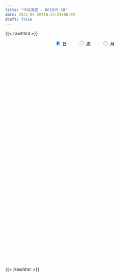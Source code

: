 ```yaml
---
title: "中远海控 - 601919.SH"
date: 2022-05-20T16:39:21+08:00
draft: false
---
```

{{< rawhtml >}}
    <div style="text-align: center">
        <label style="padding: 1rem;"><input style="margin-right: .5rem" type="radio" name="period" value="D" checked onclick="period_change(this)">日</label>
        <label style="padding: 1rem;"><input style="margin-right: .5rem" type="radio" name="period" value="W" onclick="period_change(this)">周</label>
        <label style="padding: 1rem;"><input style="margin-right: .5rem" type="radio" name="period" value="M" onclick="period_change(this)">月</label>
    </div>
    <div id="chart" style="height: 700px;"></div> 
    <script type="text/javascript">
        const D_v = [3487475.9700000002,2512359.5600000001,2006793.51,1669547.3500000001,3246026.7999999998,3038461.79,2610180.75,3441968.6400000001,3341792.1200000001,3145057.5499999998,2435384.79,2629535.4300000002,1998544.02,2489927.4900000002,1868165.9099999999,2688163.21,3197610.9199999999,2763463.5099999998,1574401.76,2173043.3500000001,1979869.27,2953824.9900000002,3664512.8900000001,4384121.0099999998,2684055.6299999999,2736024.3500000001,3725438.7799999998,3110034.73,2287695.9900000002,2507006.4399999999,4609535.7400000002,2613320.2599999998,3523729.1800000002,2534366.79,2674938.0,2759155.5499999998,2001039.8100000001,2150481.21,2194308.0299999998,2559032.79,3030318.6699999999,4337578.8399999999,4196062.4000000004,2791621.6499999999,2637492.75,2155740.0600000001,4570522.2199999997,2526471.3199999998,3303241.8900000001,2312972.5699999998,3031471.9900000002,2872903.27,4908263.0700000003,2996617.0800000001,4434940.0800000001,3957509.5699999998,2858940.4300000002,2302147.9700000002,3532073.0499999998,4709595.5099999998,3535302.77,2377765.29,2252332.6400000001,2705213.6200000001,2218415.1200000001,3325966.29,4225535.2999999998,3583495.4700000002,2921069.3300000001,2290437.4900000002,2208028.2599999998,1883499.3,2942787.7799999998,3287921.1499999999,3050600.6200000001,2851793.7200000002,2814976.7400000002,2799740.8599999999,3558246.3300000001,4065323.3199999998,2426106.5699999998,3499866.9199999999,2207420.75,2102826.1299999999,3046671.2799999998,3119376.2999999998,2206880.1600000001,5574855.8899999997,4956965.6799999997,3879132.8900000001,2371070.4700000002,3440903.7599999998,2166920.9700000002,1930138.2,2422078.0299999998,3033685.5800000001,3807026.3999999999,3301761.4500000002,3982672.1200000001,2294695.9700000002,3424061.5299999998,2420897.0499999998,2021958.3999999999,1557212.9199999999,2677549.2999999998,4354296.7999999998,3275973.2400000002,3317224.9300000002,2935628.1600000001,1615853.01,1786116.8700000001,1925074.8600000001,1695924.03,1475412.8600000001,1654794.72,2604840.5,2639598.1800000002,2183487.3999999999,2380107.8900000001,2103680.4300000002,1731893.8400000001,1141379.6100000001,982590.03,1538155.78,1252253.0800000001,1168455.55,2157586.4199999999,2436692.8100000001,1498494.24,1239210.3500000001,1349663.97,1685229.4399999999,1161079.9399999999,1319153.46,1353347.6200000001,1064967.8100000001,4655202.7800000003,5673202.1500000004,3202132.48,3156317.1099999999,2594810.9900000002,3809712.9500000002,3709588.0499999998,3073571.96,2017182.48,3648273.0299999998,2596432.7999999998,3195266.6499999999,2057094.4199999999,1432734.9199999999,1905184.79,2286278.5,1440378.79,1787412.0800000001,1499188.8300000001,1295151.77,1119340.3100000001,2664969.3300000001,1740480.96,2216070.5,1229985.55,2799140.9300000002,2133686.1400000001,2052868.1499999999,1409067.3999999999,1873819.3100000001,1450937.1000000001,1145052.29,1135159.4399999999,1370987.6299999999,1910453.72,1931836.4299999999,1032194.35,953572.6899999999,1856266.45,1083107.6399999999,1818484.01,1215657.1499999999,1321423.26,1314449.77,1070809.3999999999,1225046.1000000001,1057660.46,1269277.73,1639466.3999999999,1946218.1899999999,938062.86,1679316.95,1049355.26,969975.63,993723.28,1579421.2,1156639.96,1790738.1599999999,1398992.3100000001,3233806.2000000002,2208375.5600000001,1495533.1100000001,2245282.8700000001,1602616.4099999999,1469100.4199999999,1517786.5800000001,1704998.6299999999,1263882.54,1546185.3300000001,1408638.3,2320323.54,2198665.1200000001,1805528.9299999999,1951136.5600000001,1460985.76,1058781.2,833792.33,927549.86,1463799.75,1460928.23,1103920.6699999999,1260377.73,1989354.51,4051599.0600000001,3487574.5899999999,1763826.1299999999,1400484.1799999999,1543974.3300000001,1443127.22,1014483.2,962960.76,905246.63,883397.6800000001,769928.41,951762.42,898516.5,977880.14,1587588.1799999999,1452750.3700000001,1563312.4099999999,1352179.9299999999,1461018.3200000001,1856680.0,1132693.27,628567.33,1208425.6100000001,1213547.97,913250.95,1197314.5900000001,855234.64,664824.4,760692.8199999999,954356.21,1951448.05]
const D_histogram = [0.0,0.0220872934,0.0317809929,0.0395014174,0.1358178036,0.2395926394,0.2831524547,0.2148723639,0.2582531177,0.2239493626,0.1790650882,0.1123078345,0.0743579649,0.0773884249,0.0561893729,0.0836218265,0.0373200254,-0.0440288381,-0.0909428058,-0.0635357242,-0.0379669071,0.0234864943,0.1684593166,0.2876037778,0.352732226,0.3027265657,0.3655749766,0.3998015783,0.3711741379,0.3656514164,0.2842366581,0.1922573247,0.2241882117,0.249133599,0.2182515448,0.2452883267,0.2178041868,0.1993071183,0.1501419474,0.1232567283,0.166449891,0.0923682101,-0.0839463404,-0.1607656387,-0.1580726776,-0.200539817,-0.3240165145,-0.4074559422,-0.4062530635,-0.4379271737,-0.4773385836,-0.4603715465,-0.5559647314,-0.6162746185,-0.7354191291,-0.7354611407,-0.7000168512,-0.6745018358,-0.5426914219,-0.347377221,-0.2174335227,-0.1405226672,-0.0501473302,0.007667886,0.0407504501,0.1081962536,0.2304122931,0.2760025406,0.2239593497,0.1818622296,0.1809765988,0.1500341076,0.0728147083,0.1064034725,0.1046949146,0.1362349911,0.1355966465,0.1445082037,0.1573325791,0.0758520698,0.0089227999,-0.0773066608,-0.1269024308,-0.1500096081,-0.0994396624,-0.0325562359,-0.0252501435,0.0822347367,0.1873373483,0.177158316,0.133143403,0.0201469114,-0.0389490941,-0.0489492798,-0.0690228468,-0.0399555931,-0.1582954405,-0.2986451816,-0.4766610914,-0.5153429143,-0.541348045,-0.5242635884,-0.4805102825,-0.4244307823,-0.4085465967,-0.4349883397,-0.3694334603,-0.2303042393,-0.1743584347,-0.1207552728,-0.0896622973,-0.0256024326,0.0264645434,0.0516322615,0.0597793855,0.1211508362,0.1307023339,0.1446279085,0.1723607878,0.1813741042,0.158623181,0.1372158068,0.1193745404,0.0954971583,0.0803576697,0.0623709363,0.0185114543,0.041740863,0.0527387678,0.0566498256,0.070462907,0.0940649179,0.1012909615,0.0906232594,0.0914289563,0.0806682138,0.1702517632,0.2850980063,0.3286979341,0.3705560204,0.3744601501,0.4064860048,0.4286438109,0.4386489408,0.4165383945,0.4198186021,0.3785340095,0.2672225031,0.1931885827,0.1465983722,0.1135739661,0.0994591523,0.0766499099,0.0155888037,-0.0031029484,-0.0472201463,-0.056351776,-0.0072101053,0.0088879399,-0.0348798612,-0.0665714649,-0.0301686352,-0.0352498564,-0.0832165386,-0.107495589,-0.1588059499,-0.1927366326,-0.184199956,-0.1848111309,-0.1715574419,-0.2111822484,-0.1831125441,-0.1883340084,-0.1964879939,-0.2394281074,-0.2592551371,-0.2763667825,-0.2487680797,-0.2310398185,-0.2281972136,-0.1858121315,-0.1166119236,-0.0658751534,-0.0222005276,0.0109797264,-0.0241706813,-0.0409012642,-0.0119312056,0.0103683032,0.0400577649,0.0535861362,0.028073964,0.0304194705,0.0111045678,0.007280322,0.088654043,0.1564190832,0.1926003006,0.2500457469,0.2598020124,0.2143133302,0.1239689573,0.0367667763,-0.0229186272,-0.0245235822,-0.0731859484,-0.1773431697,-0.1617240399,-0.1493391422,-0.1009996629,-0.0745480434,-0.0451630919,-0.0281405894,-0.0082076607,-0.0321491079,-0.0458857711,-0.0262363496,-0.0108821465,-0.0360144382,0.0514464805,0.0445942033,0.0056892293,-0.0149031897,-0.0618329727,-0.0575754217,-0.0564263182,-0.0412027444,-0.0497705327,-0.0637532382,-0.0579154234,-0.0468484605,-0.0597807591,-0.053117783,-0.1192785794,-0.1514007672,-0.1359085313,-0.1063911019,-0.0540715793,0.0233221274,0.0453130379,0.0562113607,0.0511613428,0.0432832802,0.0390523969,0.0570237522,0.0552919752,0.0590443635,0.0569683669,0.0441982934,0.0744336722]
const D_fast = [0.0,0.0276091168,0.0452480645,0.0628438434,0.1931146804,0.3567876761,0.4711356051,0.4565736053,0.5645176384,0.5862012241,0.5860832217,0.5474029266,0.5280425482,0.5504201144,0.5432684057,0.5916063159,0.5546345212,0.4622784481,0.3926287789,0.4041519295,0.4202290198,0.4875540448,0.6746416963,0.8656871019,1.0189986066,1.0446745877,1.1989167428,1.3330937391,1.3972598332,1.4831499657,1.472794372,1.4288793698,1.5168573097,1.6040860968,1.6277669288,1.7161257923,1.7430926991,1.7744224102,1.7627927262,1.7667216891,1.8515273245,1.8005376962,1.6032365606,1.4862258526,1.4494006443,1.3567985507,1.1523177246,0.9670143113,0.8666539241,0.7254980205,0.5667519647,0.4686261151,0.2340417473,0.0196632057,-0.2833360872,-0.467243384,-0.6068033073,-0.7499137509,-0.7537761924,-0.6453062968,-0.5697209792,-0.5279407904,-0.450102286,-0.3903700983,-0.3470999216,-0.2526050548,-0.0727859419,0.0418049407,0.0457515873,0.0491200245,0.0934785434,0.1000445791,0.0410288569,0.1012184892,0.12568366,0.1912824843,0.2245433012,0.2695819093,0.3217394296,0.2592219376,0.1945233678,0.0889672419,0.0076458642,-0.0529637151,-0.0272536851,0.0314906825,0.032484239,0.1605278034,0.312464752,0.3465752987,0.3358462364,0.2278864727,0.1590531937,0.136815688,0.0994864094,0.1185647647,-0.0393489428,-0.2543599793,-0.5515411619,-0.7190587134,-0.8804008553,-0.9943822958,-1.0707565606,-1.120784756,-1.2070372195,-1.3422260474,-1.3690295332,-1.287476372,-1.275120176,-1.2517058324,-1.2430284312,-1.1853691746,-1.1266860628,-1.0886102793,-1.065518309,-0.9738591492,-0.9316320679,-0.8815495163,-0.8107264401,-0.7563695975,-0.7394647255,-0.726568148,-0.7145657793,-0.7145688718,-0.709618943,-0.7120129424,-0.7512445608,-0.7175799364,-0.6933973396,-0.6753238254,-0.6438950172,-0.5967767769,-0.5642279929,-0.5522398802,-0.5285769442,-0.5191706332,-0.387024143,-0.2009033983,-0.075128987,0.0593681044,0.1568872716,0.2905346275,0.4198533863,0.5395207514,0.6215448037,0.7297796618,0.7831285716,0.738622691,0.7128859162,0.7029452988,0.6983143843,0.7090643586,0.7054175936,0.6482536883,0.6287861992,0.5728639647,0.549644391,0.5969835354,0.6153035655,0.5628157992,0.5144813293,0.5433420001,0.5294483148,0.460677498,0.4095245504,0.3185127019,0.2363978611,0.1988845487,0.1520705911,0.1224349195,0.030014551,0.0123061193,-0.0399988471,-0.0972748311,-0.2000719715,-0.2847127855,-0.3709161265,-0.4055094435,-0.445541137,-0.4997478355,-0.5038157863,-0.4637685593,-0.4295005774,-0.3913760835,-0.3554508979,-0.3966439759,-0.4235998749,-0.3976126177,-0.3727210331,-0.3330171302,-0.3060922248,-0.324585906,-0.3146355319,-0.3311742926,-0.333178458,-0.2296412261,-0.1227714151,-0.0384401226,0.0815167604,0.156223529,0.1643131793,0.1049610458,0.0269505588,-0.0384645014,-0.046200352,-0.1131592053,-0.2616522191,-0.2864640992,-0.311413987,-0.2883244235,-0.2805098148,-0.2624156362,-0.2524282812,-0.2345472676,-0.2665259917,-0.2917340977,-0.2786437636,-0.2660100972,-0.3001459984,-0.1998234595,-0.1955271859,-0.2330098526,-0.257328069,-0.3197160952,-0.3298523996,-0.3428098757,-0.337886988,-0.3588974095,-0.3888184245,-0.3974594656,-0.3981046179,-0.4259821062,-0.4325985759,-0.5285790171,-0.5985513967,-0.6170362937,-0.6141166398,-0.5753150119,-0.4920907734,-0.4587716034,-0.4338204405,-0.4260801227,-0.4231373651,-0.4176051492,-0.3853778559,-0.3732866391,-0.35477316,-0.3426070648,-0.344327565,-0.2954837681]
const D_slow = [0.0,0.0055218234,0.0134670716,0.023342426,0.0572968768,0.1171950367,0.1879831504,0.2417012414,0.3062645208,0.3622518614,0.4070181335,0.4350950921,0.4536845833,0.4730316895,0.4870790328,0.5079844894,0.5173144958,0.5063072862,0.4835715848,0.4676876537,0.4581959269,0.4640675505,0.5061823797,0.5780833241,0.6662663806,0.741948022,0.8333417662,0.9332921608,1.0260856953,1.1174985493,1.1885577139,1.2366220451,1.292669098,1.3549524977,1.409515384,1.4708374656,1.5252885123,1.5751152919,1.6126507788,1.6434649608,1.6850774336,1.7081694861,1.687182901,1.6469914913,1.6074733219,1.5573383677,1.476334239,1.3744702535,1.2729069876,1.1634251942,1.0440905483,0.9289976617,0.7900064788,0.6359378242,0.4520830419,0.2682177567,0.0932135439,-0.075411915,-0.2110847705,-0.2979290758,-0.3522874564,-0.3874181232,-0.3999549558,-0.3980379843,-0.3878503717,-0.3608013084,-0.3031982351,-0.2341975999,-0.1782077625,-0.1327422051,-0.0874980554,-0.0499895285,-0.0317858514,-0.0051849833,0.0209887454,0.0550474931,0.0889466548,0.1250737057,0.1644068505,0.1833698679,0.1856005679,0.1662739027,0.134548295,0.0970458929,0.0721859773,0.0640469184,0.0577343825,0.0782930667,0.1251274037,0.1694169827,0.2027028335,0.2077395613,0.1980022878,0.1857649678,0.1685092561,0.1585203579,0.1189464977,0.0442852023,-0.0748800705,-0.2037157991,-0.3390528103,-0.4701187074,-0.5902462781,-0.6963539736,-0.7984906228,-0.9072377077,-0.9995960728,-1.0571721327,-1.1007617413,-1.1309505595,-1.1533661339,-1.159766742,-1.1531506062,-1.1402425408,-1.1252976944,-1.0950099854,-1.0623344019,-1.0261774248,-0.9830872278,-0.9377437018,-0.8980879065,-0.8637839548,-0.8339403197,-0.8100660301,-0.7899766127,-0.7743838786,-0.7697560151,-0.7593207993,-0.7461361074,-0.731973651,-0.7143579242,-0.6908416948,-0.6655189544,-0.6428631395,-0.6200059005,-0.599838847,-0.5572759062,-0.4860014046,-0.4038269211,-0.311187916,-0.2175728785,-0.1159513773,-0.0087904246,0.1008718106,0.2050064092,0.3099610598,0.4045945621,0.4714001879,0.5196973336,0.5563469266,0.5847404181,0.6096052062,0.6287676837,0.6326648846,0.6318891475,0.620084111,0.605996167,0.6041936407,0.6064156256,0.5976956603,0.5810527941,0.5735106353,0.5646981712,0.5438940366,0.5170201393,0.4773186518,0.4291344937,0.3830845047,0.336881722,0.2939923615,0.2411967994,0.1954186634,0.1483351613,0.0992131628,0.0393561359,-0.0254576483,-0.094549344,-0.1567413639,-0.2145013185,-0.2715506219,-0.3180036548,-0.3471566357,-0.363625424,-0.3691755559,-0.3664306243,-0.3724732947,-0.3826986107,-0.3856814121,-0.3830893363,-0.3730748951,-0.359678361,-0.35265987,-0.3450550024,-0.3422788604,-0.3404587799,-0.3182952692,-0.2791904984,-0.2310404232,-0.1685289865,-0.1035784834,-0.0500001508,-0.0190079115,-0.0098162174,-0.0155458742,-0.0216767698,-0.0399732569,-0.0843090493,-0.1247400593,-0.1620748448,-0.1873247606,-0.2059617714,-0.2172525444,-0.2242876917,-0.2263396069,-0.2343768839,-0.2458483266,-0.252407414,-0.2551279507,-0.2641315602,-0.2512699401,-0.2401213892,-0.2386990819,-0.2424248793,-0.2578831225,-0.2722769779,-0.2863835575,-0.2966842436,-0.3091268768,-0.3250651863,-0.3395440422,-0.3512561573,-0.3662013471,-0.3794807929,-0.4093004377,-0.4471506295,-0.4811277623,-0.5077255378,-0.5212434326,-0.5154129008,-0.5040846413,-0.4900318011,-0.4772414654,-0.4664206454,-0.4566575462,-0.4424016081,-0.4285786143,-0.4138175234,-0.3995754317,-0.3885258584,-0.3699174403]
const D_data = [['2021-05-11', 15.3835, 14.322, 14.3143, 15.4989],['2021-05-12', 14.4682, 14.6681, 14.1528, 14.8912],['2021-05-13', 14.1528, 14.622, 14.0605, 14.9604],['2021-05-14', 14.6912, 14.6758, 14.3912, 14.9451],['2021-05-17', 15.0912, 16.145, 15.0912, 16.145],['2021-05-18', 16.4603, 16.9449, 16.2142, 17.2833],['2021-05-19', 17.1064, 16.8218, 16.6142, 17.5756],['2021-05-20', 16.5449, 15.5835, 15.3758, 16.7834],['2021-05-21', 15.8834, 17.1449, 15.6527, 17.1449],['2021-05-24', 17.3756, 16.4372, 15.9988, 17.4218],['2021-05-25', 16.3065, 16.3065, 15.5373, 16.4296],['2021-05-26', 15.9219, 15.9065, 15.3835, 16.1219],['2021-05-27', 15.7681, 16.1219, 15.6912, 16.5834],['2021-05-28', 16.5372, 16.668, 16.2373, 16.9064],['2021-05-31', 16.4603, 16.4372, 15.9219, 16.7218],['2021-06-01', 16.2373, 17.191, 16.168, 17.4987],['2021-06-02', 17.0757, 16.3373, 16.2757, 17.891],['2021-06-03', 16.2757, 15.6219, 15.5219, 16.5372],['2021-06-04', 15.4758, 15.7219, 15.2296, 16.0373],['2021-06-07', 16.0065, 16.6065, 15.9988, 16.7218],['2021-06-08', 16.8218, 16.7526, 16.4296, 16.9757],['2021-06-09', 16.7526, 17.4987, 16.3065, 17.6756],['2021-06-10', 18.0371, 19.2524, 17.8602, 19.2524],['2021-06-11', 19.8447, 19.9062, 19.2678, 20.3677],['2021-06-15', 19.5447, 20.0754, 19.4601, 20.4216],['2021-06-16', 19.9908, 19.0371, 19.0371, 20.2677],['2021-06-17', 19.5909, 20.8677, 19.4447, 20.9446],['2021-06-18', 20.5369, 21.2061, 20.3831, 21.6599],['2021-06-21', 20.8062, 20.8831, 20.3293, 21.2907],['2021-06-22', 21.26, 21.5292, 20.6985, 21.7446],['2021-06-23', 21.4215, 20.7677, 20.3831, 23.0752],['2021-06-24', 20.6216, 20.5293, 20.1524, 21.1446],['2021-06-25', 21.383, 22.2676, 21.0523, 22.306],['2021-06-28', 22.306, 22.7137, 21.883, 22.806],['2021-06-29', 21.9215, 22.383, 21.6215, 22.5291],['2021-06-30', 22.3137, 23.4906, 22.1753, 23.5906],['2021-07-01', 23.6829, 23.206, 22.9983, 23.9136],['2021-07-02', 23.0368, 23.5829, 22.5445, 23.629],['2021-07-05', 23.1444, 23.3829, 22.4445, 23.529],['2021-07-06', 23.4598, 23.7982, 22.8445, 24.3136],['2021-07-07', 23.5752, 25.0751, 23.1906, 25.6904],['2021-07-08', 23.3829, 23.8675, 23.1521, 24.5213],['2021-07-09', 23.4752, 22.1522, 22.0138, 23.7059],['2021-07-12', 22.1522, 22.8522, 21.5369, 22.9906],['2021-07-13', 22.7983, 23.7521, 22.5445, 23.8752],['2021-07-14', 24.0, 23.16, 22.85, 24.15],['2021-07-15', 22.35, 21.7, 21.06, 22.69],['2021-07-16', 21.67, 21.55, 21.35, 22.19],['2021-07-19', 21.16, 22.25, 20.52, 23.0],['2021-07-20', 22.0, 21.59, 21.2, 22.37],['2021-07-21', 22.06, 21.09, 20.97, 22.1],['2021-07-22', 21.35, 21.5, 21.19, 21.87],['2021-07-23', 21.4, 19.59, 19.45, 21.44],['2021-07-26', 19.2, 19.24, 18.69, 19.95],['2021-07-27', 19.48, 17.55, 17.5, 19.56],['2021-07-28', 17.56, 18.18, 16.72, 18.57],['2021-07-29', 18.77, 18.17, 17.85, 18.77],['2021-07-30', 18.0, 17.66, 17.5, 18.34],['2021-08-02', 17.8, 18.91, 17.51, 19.0],['2021-08-03', 18.82, 20.2, 18.24, 20.55],['2021-08-04', 19.88, 19.99, 19.67, 20.75],['2021-08-05', 19.7, 19.69, 19.51, 20.28],['2021-08-06', 19.84, 20.18, 19.52, 20.29],['2021-08-09', 20.29, 20.1, 20.08, 20.95],['2021-08-10', 19.99, 20.0, 19.5, 20.27],['2021-08-11', 20.19, 20.71, 20.15, 20.93],['2021-08-12', 21.0, 22.0, 20.82, 22.45],['2021-08-13', 21.95, 21.66, 21.4, 22.65],['2021-08-16', 21.41, 20.59, 20.39, 21.69],['2021-08-17', 20.5, 20.6, 20.31, 21.14],['2021-08-18', 20.61, 21.13, 20.05, 21.13],['2021-08-19', 21.0, 20.79, 20.78, 21.28],['2021-08-20', 20.4, 20.0, 19.2, 20.56],['2021-08-23', 20.2, 21.34, 19.86, 21.5],['2021-08-24', 21.58, 21.07, 20.95, 22.25],['2021-08-25', 21.17, 21.67, 21.15, 21.95],['2021-08-26', 21.51, 21.47, 21.4, 22.12],['2021-08-27', 21.2, 21.74, 20.8, 21.94],['2021-08-30', 21.85, 21.99, 21.51, 22.45],['2021-08-31', 22.0, 20.74, 20.4, 22.04],['2021-09-01', 20.53, 20.58, 20.2, 21.13],['2021-09-02', 20.8, 19.92, 19.8, 21.1],['2021-09-03', 19.9, 19.95, 19.21, 20.44],['2021-09-06', 20.0, 19.99, 19.32, 20.27],['2021-09-07', 19.95, 20.9, 19.81, 20.95],['2021-09-08', 20.99, 21.38, 20.72, 21.69],['2021-09-09', 21.18, 20.82, 20.8, 21.32],['2021-09-10', 20.78, 22.42, 20.77, 22.88],['2021-09-13', 22.0, 23.09, 21.75, 23.55],['2021-09-14', 23.1, 22.07, 22.02, 23.49],['2021-09-15', 22.18, 21.65, 21.59, 22.39],['2021-09-16', 21.84, 20.45, 20.4, 22.08],['2021-09-17', 20.39, 20.68, 20.3, 21.28],['2021-09-22', 20.0, 21.1, 19.95, 21.17],['2021-09-23', 21.15, 20.87, 20.64, 21.7],['2021-09-24', 21.27, 21.49, 21.15, 21.98],['2021-09-27', 21.07, 19.34, 19.34, 21.1],['2021-09-28', 18.61, 18.19, 17.87, 18.91],['2021-09-29', 17.9, 16.54, 16.51, 18.07],['2021-09-30', 16.95, 17.28, 16.8, 17.42],['2021-10-08', 16.9, 16.8, 15.98, 17.11],['2021-10-11', 17.45, 16.83, 16.72, 17.46],['2021-10-12', 16.8, 16.85, 16.29, 17.06],['2021-10-13', 17.05, 16.82, 16.55, 17.15],['2021-10-14', 16.31, 16.07, 15.7, 16.49],['2021-10-15', 15.63, 15.05, 15.0, 15.79],['2021-10-18', 15.13, 15.85, 15.13, 15.92],['2021-10-19', 16.4, 16.94, 16.15, 16.94],['2021-10-20', 16.88, 16.11, 16.06, 16.88],['2021-10-21', 16.2, 16.1, 15.88, 16.32],['2021-10-22', 16.21, 15.8, 15.64, 16.36],['2021-10-25', 15.5, 16.26, 15.32, 16.36],['2021-10-26', 16.44, 16.26, 15.94, 16.46],['2021-10-27', 16.26, 16.0, 15.78, 16.37],['2021-10-28', 15.93, 15.76, 15.7, 16.3],['2021-10-29', 15.99, 16.53, 15.79, 16.63],['2021-11-01', 16.53, 16.02, 15.58, 16.55],['2021-11-02', 16.02, 16.1, 15.79, 16.47],['2021-11-03', 16.11, 16.37, 16.01, 16.89],['2021-11-04', 16.55, 16.24, 16.18, 16.75],['2021-11-05', 15.84, 15.81, 15.61, 16.12],['2021-11-08', 15.6, 15.7, 15.48, 15.91],['2021-11-09', 15.78, 15.62, 15.56, 15.89],['2021-11-10', 15.7, 15.4, 15.11, 15.75],['2021-11-11', 15.12, 15.36, 15.11, 15.4],['2021-11-12', 15.4, 15.18, 15.16, 15.59],['2021-11-15', 15.01, 14.61, 14.44, 15.02],['2021-11-16', 14.6, 15.31, 14.6, 15.36],['2021-11-17', 15.26, 15.18, 14.83, 15.33],['2021-11-18', 15.1, 15.07, 15.02, 15.38],['2021-11-19', 15.07, 15.19, 14.82, 15.23],['2021-11-22', 15.36, 15.38, 15.26, 15.62],['2021-11-23', 15.2, 15.24, 15.08, 15.44],['2021-11-24', 15.15, 14.99, 14.92, 15.22],['2021-11-25', 14.92, 15.09, 14.92, 15.38],['2021-11-26', 15.1, 14.9, 14.83, 15.1],['2021-11-29', 15.42, 16.39, 15.3, 16.39],['2021-11-30', 16.63, 17.37, 16.04, 17.77],['2021-12-01', 17.02, 17.09, 16.95, 17.69],['2021-12-02', 17.1, 17.53, 17.1, 17.88],['2021-12-03', 17.93, 17.44, 17.41, 18.17],['2021-12-06', 17.46, 18.18, 17.46, 18.66],['2021-12-07', 19.18, 18.53, 18.2, 19.18],['2021-12-08', 18.49, 18.82, 17.95, 19.17],['2021-12-09', 18.9, 18.75, 18.57, 19.09],['2021-12-10', 18.7, 19.39, 18.56, 19.86],['2021-12-13', 19.57, 19.1, 19.05, 19.76],['2021-12-14', 18.75, 18.13, 18.13, 18.9],['2021-12-15', 18.0, 18.35, 17.82, 18.65],['2021-12-16', 18.51, 18.58, 18.41, 18.91],['2021-12-17', 18.65, 18.72, 18.48, 19.1],['2021-12-20', 18.95, 19.0, 18.77, 19.49],['2021-12-21', 19.19, 18.95, 18.77, 19.25],['2021-12-22', 19.18, 18.37, 18.23, 19.25],['2021-12-23', 18.45, 18.78, 18.43, 18.95],['2021-12-24', 18.78, 18.36, 18.12, 18.78],['2021-12-27', 18.33, 18.7, 18.22, 18.84],['2021-12-28', 18.85, 19.6, 18.67, 19.75],['2021-12-29', 19.65, 19.45, 19.38, 19.98],['2021-12-30', 19.37, 18.7, 18.4, 19.45],['2021-12-31', 18.85, 18.69, 18.53, 18.9],['2022-01-04', 19.21, 19.6, 19.08, 19.8],['2022-01-05', 19.54, 19.22, 19.04, 19.93],['2022-01-06', 19.11, 18.57, 18.37, 19.35],['2022-01-07', 18.51, 18.67, 18.41, 19.05],['2022-01-10', 18.56, 18.09, 17.6, 18.67],['2022-01-11', 17.99, 18.0, 17.81, 18.64],['2022-01-12', 18.22, 18.37, 17.95, 18.52],['2022-01-13', 18.37, 18.18, 18.14, 18.69],['2022-01-14', 18.06, 18.29, 17.73, 18.5],['2022-01-17', 17.98, 17.44, 17.36, 18.0],['2022-01-18', 17.3, 18.13, 17.01, 18.21],['2022-01-19', 17.99, 17.65, 17.6, 18.1],['2022-01-20', 17.4, 17.44, 17.31, 17.79],['2022-01-21', 17.5, 16.7, 16.44, 17.62],['2022-01-24', 16.3, 16.62, 16.08, 16.87],['2022-01-25', 16.1, 16.33, 16.1, 17.23],['2022-01-26', 16.63, 16.69, 16.51, 17.1],['2022-01-27', 16.63, 16.47, 16.45, 17.24],['2022-01-28', 16.8, 16.12, 15.95, 16.83],['2022-02-07', 16.3, 16.53, 16.21, 16.62],['2022-02-08', 16.62, 17.0, 16.37, 17.0],['2022-02-09', 17.23, 16.97, 16.81, 17.28],['2022-02-10', 17.19, 17.05, 16.94, 17.37],['2022-02-11', 16.96, 17.07, 16.8, 17.49],['2022-02-14', 16.97, 16.15, 16.07, 16.97],['2022-02-15', 16.02, 16.16, 15.97, 16.31],['2022-02-16', 16.32, 16.69, 16.24, 16.97],['2022-02-17', 16.72, 16.69, 16.55, 16.84],['2022-02-18', 16.47, 16.89, 16.41, 16.91],['2022-02-21', 16.7, 16.79, 16.46, 16.83],['2022-02-22', 16.46, 16.25, 16.06, 16.47],['2022-02-23', 16.3, 16.51, 16.26, 16.63],['2022-02-24', 16.28, 16.16, 16.1, 16.83],['2022-02-25', 16.37, 16.25, 16.24, 16.65],['2022-02-28', 16.36, 17.52, 16.31, 17.7],['2022-03-01', 17.52, 17.81, 17.41, 17.92],['2022-03-02', 17.8, 17.8, 17.55, 17.98],['2022-03-03', 18.05, 18.47, 17.95, 18.66],['2022-03-04', 18.28, 18.24, 17.83, 18.52],['2022-03-07', 18.0, 17.63, 17.58, 18.26],['2022-03-08', 17.42, 16.83, 16.7, 17.89],['2022-03-09', 16.84, 16.45, 15.65, 17.03],['2022-03-10', 16.87, 16.4, 16.34, 16.95],['2022-03-11', 16.41, 16.94, 16.03, 16.95],['2022-03-14', 16.6, 16.17, 16.15, 16.83],['2022-03-15', 16.06, 14.95, 14.87, 16.17],['2022-03-16', 15.4, 16.06, 15.16, 16.08],['2022-03-17', 16.44, 15.95, 15.83, 16.51],['2022-03-18', 16.01, 16.44, 15.94, 16.64],['2022-03-21', 16.6, 16.27, 15.96, 16.61],['2022-03-22', 16.25, 16.38, 16.11, 16.6],['2022-03-23', 16.58, 16.29, 16.19, 16.66],['2022-03-24', 16.25, 16.38, 16.09, 16.58],['2022-03-25', 16.2, 15.77, 15.72, 16.24],['2022-03-28', 15.2, 15.73, 14.91, 15.98],['2022-03-29', 15.8, 16.1, 15.8, 16.2],['2022-03-30', 16.16, 16.09, 15.91, 16.19],['2022-03-31', 15.5, 15.5, 15.31, 15.73],['2022-04-01', 15.91, 17.05, 15.72, 17.05],['2022-04-06', 16.48, 16.09, 15.96, 16.65],['2022-04-07', 15.85, 15.55, 15.55, 16.0],['2022-04-08', 15.56, 15.58, 15.18, 15.67],['2022-04-11', 15.39, 15.0, 14.97, 15.4],['2022-04-12', 14.9, 15.44, 14.86, 15.64],['2022-04-13', 15.32, 15.33, 15.12, 15.63],['2022-04-14', 15.47, 15.47, 15.21, 15.52],['2022-04-15', 15.31, 15.11, 15.07, 15.42],['2022-04-18', 15.01, 14.89, 14.59, 15.02],['2022-04-19', 14.99, 15.02, 14.9, 15.3],['2022-04-20', 15.2, 15.04, 15.0, 15.47],['2022-04-21', 14.9, 14.64, 14.61, 15.02],['2022-04-22', 14.51, 14.77, 14.26, 15.04],['2022-04-25', 14.42, 13.57, 13.55, 14.55],['2022-04-26', 13.59, 13.56, 13.4, 13.92],['2022-04-27', 13.28, 13.93, 13.12, 13.94],['2022-04-28', 13.9, 14.06, 13.77, 14.25],['2022-04-29', 14.05, 14.43, 13.85, 14.45],['2022-05-05', 14.88, 15.01, 14.7, 15.16],['2022-05-06', 14.57, 14.54, 14.5, 14.87],['2022-05-09', 14.46, 14.46, 14.39, 14.61],['2022-05-10', 14.01, 14.25, 13.73, 14.34],['2022-05-11', 14.28, 14.15, 14.1, 14.52],['2022-05-12', 13.98, 14.13, 13.92, 14.42],['2022-05-13', 14.21, 14.42, 14.18, 14.51],['2022-05-16', 14.52, 14.2, 14.17, 14.55],['2022-05-17', 14.28, 14.26, 14.05, 14.31],['2022-05-18', 14.32, 14.18, 14.06, 14.32],['2022-05-19', 13.9, 13.99, 13.79, 14.0],['2022-05-20', 14.07, 14.57, 14.06, 14.78]]
const W_v = [837655.0999999999,1137082.9399999999,439261.1,4757437.7699999996,6171692.2800000003,6898249.3500000006,3633271.4499999997,2925133.6799999997,3038457.6800000002,3130575.8199999998,3081402.9400000004,1843086.04,1577709.0699999998,1914485.2699999998,1778790.6900000002,1334525.96,1699234.52,1196907.23,1414431.79,1242928.9099999999,1100608.1699999999,1950313.21,1861116.71,1526072.0300000003,1685502.04,2732162.7000000002,2671791.6299999999,2215844.6299999999,2709129.1200000001,3387701.2000000002,2357389.4300000002,793296.21,534009.97,1463178.1699999999,1918052.1499999999,1329985.1000000001,1776577.73,1320876.1899999999,658036.6,1098544.0999999999,1242053.3399999999,1042929.0600000001,643901.03,840713.7300000001,1243056.3,2308707.6200000001,1255043.3500000001,1188431.0900000001,1025880.99,1147467.9299999999,1133434.03,934729.71,823457.16,802367.79,1348909.71,1198040.3,919722.83,661566.24,565348.55,597040.1599999999,571913.79,579555.27,578725.49,449931.78,864571.2,710679.9299999999,659407.85,857879.6000000001,682331.83,895825.8,601903.71,679890.63,1118243.1099999999,481772.33,521441.85,435798.2,529057.39,1331175.5800000001,777429.49,669606.1499999999,623660.0900000001,658666.01,1036060.4399999999,1943329.5499999998,2433000.96,1568915.74,1841663.3499999999,1821803.4099999999,3050863.6600000001,1969067.3599999999,1230462.4100000001,1034881.9100000001,526224.76,1274208.26,906654.3099999999,935222.9500000001,754400.05,531356.5600000001,712605.87,809420.17,713343.9099999999,1264941.1800000002,829985.3899999999,1159181.23,1309778.2100000002,1083336.2,708041.6300000001,495323.14,577266.22,645125.3099999999,1509541.8100000001,792947.26,991216.88,1364060.4299999997,267913.71,1217008.3,2032591.05,900432.51,887963.89,1763004.6299999999,1031330.1100000001,746614.8899999999,858059.0000000001,767343.65,1199312.6699999999,1292271.3600000001,1222018.8999999999,1600665.5700000003,2012907.6499999999,1368652.7599999998,1232168.23,1668129.49,1153938.9099999999,1151927.4199999999,1825070.4899999998,1525928.3299999998,2515097.3099999996,1298024.4300000002,1042461.51,1423037.5700000001,1334317.6699999999,1446615.27,1593075.96,856709.14,746105.87,1472232.7999999998,1427988.99,1132735.79,1491583.21,1444934.3300000001,1636350.9100000001,691831.48,2387476.0800000001,5271848.8500000006,3038890.8599999999,3438502.4800000004,2495071.21,4503740.54,4887180.9699999997,3688093.5499999998,2329941.8799999999,3343869.5200000005,4447794.0999999996,3098920.8799999999,2613496.9500000002,1452838.74,787271.02,2243585.2600000002,2138272.3400000003,3580699.6200000001,7269749.0300000003,10835772.0,11497874.8399999999,10194684.0199999996,7886743.6600000001,6589489.0700000003,5516954.2599999998,6891805.1600000001,8907140.9199999999,10865634.5499999989,12679533.5999999996,10880993.3699999992,9974541.8399999999,8811481.25,4895100.3399999999,4155481.5,8246392.4100000001,7287172.9400000004,10086888.8499999996,9556246.6400000006,9626335.25,10566738.3499999996,12503047.3000000007,13266811.4700000007,10047246.5800000001,13022788.3100000005,7953268.5299999993,13189122.6199999992,15678430.1000000015,12698449.2799999993,12091805.3100000005,15155371.5099999998,12255553.4900000002,15541287.6099999994,12119981.3599999994,16317300.7300000004,14681848.0,16428852.7899999991,16550155.1300000008,16407069.2600000016,16058625.8000000007,12245822.1600000001,14805033.0899999999,15756963.8900000006,16050609.7600000016,16814993.7699999996,7385901.8099999996,13386155.9399999995,3424061.5299999998,13031914.4699999988,12930796.2100000009,9356046.9699999988,11038767.7400000002,6082834.0499999998,8681647.790000001,6583778.2699999996,19281665.5099999979,16258328.4700000007,11186713.5799999982,8308409.9700000007,8970846.6500000004,8394762.620000001,6975955.7700000005,7684323.6399999997,6753121.8300000001,6262260.0899999999,6582928.8899999997,6919514.9100000001,10785614.1500000004,7501953.5,9684292.4499999993,5744908.9000000004,9866180.1999999993,6651884.8999999994,5869792.1399999997,4481485.1500000004,7416849.21,2989373.27,5161106.4500000002,5186556.1200000001]
const W_histogram = [0.0,-0.0063817664,-0.0080670618,0.066433075,0.123273628,0.1598944845,0.2041301768,0.2012787553,0.209830975,0.1912275693,0.1566279328,0.1065921715,0.0492613585,0.0098879428,-0.0117724589,-0.0226425688,-0.0575455325,-0.0711851825,-0.1133333035,-0.1301346197,-0.1308544858,-0.1128114798,-0.1013681041,-0.0855977264,-0.0677468825,-0.0321936893,-0.0216948181,-0.0180702893,-0.0002557617,-0.008348536,-0.0562891181,-0.0863079331,-0.0930232115,-0.1007587812,-0.0765962387,-0.0605338931,-0.0590850043,-0.0682110216,-0.0843077278,-0.0885234255,-0.0917427429,-0.0812025353,-0.0673067786,-0.057281836,-0.0299563023,0.0009583632,0.0163029217,0.0102489452,-0.0030392297,-0.0137699968,-0.0439062003,-0.0712705659,-0.0913695038,-0.104184937,-0.0933634388,-0.0916427379,-0.0783278551,-0.0778957402,-0.0687014693,-0.0607160277,-0.0586760613,-0.0490528442,-0.0291725041,-0.0126776147,-0.019262164,-0.0256920441,-0.012975455,0.0165036934,0.0279114565,0.0459783172,0.0480281652,0.0614178352,0.0692924528,0.067740636,0.0690462135,0.0694599595,0.0809154609,0.10095738,0.1074356372,0.1013882133,0.0890436732,0.0879318938,0.0883131018,0.1100283057,0.108875295,0.1093917656,0.1160835907,0.1147412891,0.1587349346,0.1602424188,0.1538150677,0.1173713846,0.0961571991,0.0539576708,0.0144468313,-0.0296878443,-0.0571596584,-0.0785138697,-0.089814972,-0.0748853159,-0.0637506186,-0.0475897358,-0.0535551426,-0.0410452677,-0.0445189355,-0.0606692094,-0.0715142781,-0.0743714669,-0.0669951428,-0.057363421,-0.0295125125,-0.0093060074,-0.0003278889,0.0104663548,0.0051208844,0.0257615189,0.0119690657,-0.0020901494,-0.0077252218,0.0030371328,-0.0005469032,-0.0055756745,-0.0068110894,0.0022609571,0.0178105736,0.0257601446,0.0358352704,0.0417252439,0.031818268,0.017377232,-0.0001774221,-0.0403588808,-0.0562053853,-0.0558340267,-0.0731674998,-0.0686201554,-0.0632038514,-0.0647473359,-0.0630536567,-0.0612480251,-0.0598122957,-0.0639463273,-0.0614001428,-0.0600530527,-0.0559515033,-0.0585647296,-0.066583983,-0.0651473518,-0.0469128331,-0.0322536127,-0.0092345413,0.0016353673,0.0386763005,0.0714369236,0.0809870247,0.0885525495,0.1021317082,0.1263914297,0.1597105012,0.1769604491,0.1823459681,0.1869553484,0.1904105196,0.1827119883,0.1522977557,0.1339350598,0.1281931719,0.1146650561,0.1055432512,0.109727415,0.1512339222,0.1792533888,0.3005117446,0.3489797656,0.3445632595,0.2735607052,0.2665087717,0.3101000435,0.3490649501,0.4976487551,0.5116277073,0.5311353703,0.3565037372,0.1210596082,-0.0275343351,-0.0672084012,-0.0800638277,-0.1945414434,-0.2440394018,-0.2045010111,-0.1946959217,-0.1000276505,0.0784387571,0.0956901708,0.1143487731,0.2445676722,0.3833305696,0.3946202416,0.5247998972,0.5334702958,0.434367395,0.5993295472,0.7357133073,0.8301442525,0.9076346161,0.7931327909,0.6153615804,0.3191992482,-0.0344560164,-0.1215404076,-0.1030715873,-0.2195647683,-0.1970622626,-0.3134467802,-0.2382042683,-0.3149274323,-0.3194249569,-0.5980537206,-0.7944934825,-1.0083586951,-1.0600922617,-1.0063530833,-0.9795646584,-0.9630965214,-0.9109218313,-0.856171173,-0.6201206917,-0.3190481913,-0.1594789707,-0.0768191862,-0.0024886342,0.0403942757,0.0382519939,-0.0693054609,-0.1726829629,-0.1699867269,-0.172673394,-0.2075556887,-0.0924754744,-0.0991837032,-0.1305947216,-0.1863937035,-0.1296842402,-0.1806324657,-0.232158293,-0.272519649,-0.3031463941,-0.2966572886,-0.2812467772,-0.2431805585]
const W_fast = [0.0,-0.007977208,-0.0116792688,0.0794291367,0.1670880967,0.2436825743,0.3389508108,0.3864190781,0.4474290416,0.4766325282,0.4811898749,0.4578021565,0.4127866831,0.3758852531,0.3512817367,0.3347509846,0.2854616378,0.2540256921,0.1835442453,0.1342092742,0.1007757866,0.0906159227,0.0767172723,0.0710882184,0.0720023417,0.0995071125,0.1045822792,0.1036892357,0.1214398229,0.1112599146,0.0492470529,-0.0023487453,-0.0323198266,-0.0652450916,-0.0602316088,-0.0593027364,-0.0726250987,-0.0988038714,-0.1359775096,-0.1623240636,-0.1884790668,-0.198239493,-0.201170431,-0.2054659473,-0.1856294892,-0.1544752329,-0.135054944,-0.1385466841,-0.1525946665,-0.1667679328,-0.2078806863,-0.2530626934,-0.2960040073,-0.3348656748,-0.3473850362,-0.3685750198,-0.3748421008,-0.3938839209,-0.4018650173,-0.4090585827,-0.4216876316,-0.4243276256,-0.4117404115,-0.3984149257,-0.409815016,-0.4226679071,-0.4131951818,-0.3795901101,-0.3612044828,-0.3316430428,-0.3175861535,-0.2888420248,-0.263644294,-0.2482609517,-0.2296938208,-0.211915085,-0.1802307184,-0.1349494543,-0.1016122878,-0.0823126583,-0.0723962802,-0.0515250861,-0.0290656026,0.0201566777,0.0462224907,0.0740869027,0.1097996254,0.1371426461,0.2208200253,0.2623881142,0.29441453,0.2873136931,0.2901388073,0.2614286967,0.225529565,0.1739729284,0.1322111996,0.091228521,0.0574736757,0.0536820028,0.0488790454,0.0531424942,0.0337883018,0.0360368598,0.0214334582,-0.0098841182,-0.0386077564,-0.0600578119,-0.0694302735,-0.0741394069,-0.0536666265,-0.0357866233,-0.026890477,-0.0134796446,-0.017544894,0.0095361203,-0.0012640665,-0.0158458189,-0.0234121968,-0.011890559,-0.0156113208,-0.0220340108,-0.024972198,-0.0153349122,0.0046673477,0.0190569548,0.0380908982,0.0544121827,0.0524597738,0.0423630458,0.0247640362,-0.0255071427,-0.0554049935,-0.0689921416,-0.1046174897,-0.1172251842,-0.127609843,-0.1453401615,-0.1594098964,-0.1729162711,-0.1864336157,-0.206554229,-0.2193580802,-0.2330242533,-0.2429105798,-0.2601649885,-0.2848302376,-0.2996804443,-0.293174134,-0.2865783166,-0.2658678807,-0.2545891302,-0.2078791219,-0.1572592679,-0.1274624106,-0.0977587484,-0.0586466627,-0.0027890837,0.070457613,0.1319476733,0.1829196843,0.2342679017,0.2853257027,0.3233051685,0.3309653748,0.3460864438,0.372392849,0.3875309972,0.4047950051,0.4364110226,0.5157260104,0.5885588241,0.7849451161,0.9206580785,1.0023823873,0.9997700093,1.0593452687,1.1804615514,1.3066926955,1.5796886893,1.7215745683,1.8738660739,1.7883603751,1.5831811482,1.4277036211,1.3712274547,1.3383560712,1.1752430947,1.0647352859,1.0531484238,1.0142795328,1.0839408913,1.2820169882,1.3231909446,1.3704367402,1.5617975573,1.7963930971,1.9063378295,2.1677174594,2.309755432,2.31924438,2.6340389189,2.9543510059,3.2563180141,3.5607170319,3.6444984043,3.620567589,3.4042050688,3.0419358001,2.924466307,2.9171672305,2.7457828574,2.7190197975,2.5242735848,2.5399650297,2.3845100075,2.3001562437,1.8720140498,1.4769509173,1.010996031,0.6942393989,0.4963903065,0.2782875668,0.0539815734,-0.1215741943,-0.2808663292,-0.1998460209,0.0214644317,0.1411639096,0.2046188976,0.2783272911,0.3313087698,0.3387294866,0.2138456665,0.0672974238,0.0274969781,-0.0183580375,-0.1051292544,-0.0131679086,-0.0446720633,-0.108731762,-0.2111291698,-0.1868407665,-0.2829471085,-0.3925125091,-0.5010037773,-0.607417121,-0.6750923376,-0.7299935205,-0.7527224414]
const W_slow = [0.0,-0.0015954416,-0.003612207,0.0129960617,0.0438144687,0.0837880898,0.134820634,0.1851403228,0.2375980666,0.2854049589,0.3245619421,0.351209985,0.3635253246,0.3659973103,0.3630541956,0.3573935534,0.3430071703,0.3252108746,0.2968775488,0.2643438938,0.2316302724,0.2034274024,0.1780853764,0.1566859448,0.1397492242,0.1317008019,0.1262770973,0.121759525,0.1216955846,0.1196084506,0.1055361711,0.0839591878,0.0607033849,0.0355136896,0.0163646299,0.0012311567,-0.0135400944,-0.0305928498,-0.0516697818,-0.0738006381,-0.0967363239,-0.1170369577,-0.1338636523,-0.1481841113,-0.1556731869,-0.1554335961,-0.1513578657,-0.1487956294,-0.1495554368,-0.152997936,-0.163974486,-0.1817921275,-0.2046345035,-0.2306807377,-0.2540215974,-0.2769322819,-0.2965142457,-0.3159881807,-0.333163548,-0.348342555,-0.3630115703,-0.3752747813,-0.3825679074,-0.3857373111,-0.390552852,-0.3969758631,-0.4002197268,-0.3960938035,-0.3891159393,-0.37762136,-0.3656143187,-0.3502598599,-0.3329367467,-0.3160015877,-0.2987400344,-0.2813750445,-0.2611461793,-0.2359068343,-0.209047925,-0.1837008717,-0.1614399534,-0.1394569799,-0.1173787044,-0.089871628,-0.0626528043,-0.0353048629,-0.0062839652,0.022401357,0.0620850907,0.1021456954,0.1405994623,0.1699423085,0.1939816082,0.2074710259,0.2110827338,0.2036607727,0.1893708581,0.1697423907,0.1472886477,0.1285673187,0.112629664,0.1007322301,0.0873434444,0.0770821275,0.0659523936,0.0507850913,0.0329065217,0.014313655,-0.0024351307,-0.0167759859,-0.024154114,-0.0264806159,-0.0265625881,-0.0239459994,-0.0226657783,-0.0162253986,-0.0132331322,-0.0137556695,-0.015686975,-0.0149276918,-0.0150644176,-0.0164583362,-0.0181611086,-0.0175958693,-0.0131432259,-0.0067031897,0.0022556279,0.0126869388,0.0206415058,0.0249858138,0.0249414583,0.0148517381,0.0008003918,-0.0131581149,-0.0314499899,-0.0486050287,-0.0644059916,-0.0805928256,-0.0963562397,-0.111668246,-0.1266213199,-0.1426079017,-0.1579579374,-0.1729712006,-0.1869590764,-0.2016002589,-0.2182462546,-0.2345330925,-0.2462613008,-0.254324704,-0.2566333393,-0.2562244975,-0.2465554224,-0.2286961915,-0.2084494353,-0.1863112979,-0.1607783709,-0.1291805134,-0.0892528882,-0.0450127759,0.0005737162,0.0473125533,0.0949151832,0.1405931802,0.1786676191,0.2121513841,0.2441996771,0.2728659411,0.2992517539,0.3266836076,0.3644920882,0.4093054354,0.4844333715,0.5716783129,0.6578191278,0.7262093041,0.792836497,0.8703615079,0.9576277454,1.0820399342,1.209946861,1.3427307036,1.4318566379,1.4621215399,1.4552379562,1.4384358559,1.4184198989,1.3697845381,1.3087746877,1.2576494349,1.2089754545,1.1839685418,1.2035782311,1.2275007738,1.2560879671,1.3172298851,1.4130625275,1.5117175879,1.6429175622,1.7762851362,1.8848769849,2.0347093717,2.2186376986,2.4261737617,2.6530824157,2.8513656134,3.0052060085,3.0850058206,3.0763918165,3.0460067146,3.0202388178,2.9653476257,2.9160820601,2.837720365,2.7781692979,2.6994374399,2.6195812006,2.4700677705,2.2714443998,2.0193547261,1.7543316606,1.5027433898,1.2578522252,1.0170780949,0.789347637,0.5753048438,0.4202746709,0.340512623,0.3006428804,0.2814380838,0.2808159253,0.2909144942,0.3004774927,0.2831511274,0.2399803867,0.197483705,0.1543153565,0.1024264343,0.0793075657,0.0545116399,0.0218629595,-0.0247354663,-0.0571565264,-0.1023146428,-0.1603542161,-0.2284841283,-0.3042707268,-0.378435049,-0.4487467433,-0.5095418829]
const W_data = [['2017-05-05', 4.2151, 4.1843, 4.1151, 4.3612],['2017-05-12', 4.1612, 4.0843, 3.8536, 4.192],['2017-05-19', 4.092, 4.1151, 3.9689, 4.1766],['2017-07-28', 4.5304, 5.2919, 4.5304, 5.2919],['2017-08-04', 5.3304, 5.5073, 5.2919, 5.7842],['2017-08-11', 5.5073, 5.6304, 5.4381, 6.5534],['2017-08-18', 5.6842, 6.1072, 5.5688, 6.1995],['2017-08-25', 6.1226, 5.815, 5.638, 6.3149],['2017-09-01', 5.838, 6.1688, 5.7765, 6.1765],['2017-09-08', 6.138, 5.9996, 5.815, 6.1457],['2017-09-15', 6.0072, 5.838, 5.7842, 6.3072],['2017-09-22', 5.7996, 5.5688, 5.4765, 5.8919],['2017-09-29', 5.5381, 5.2996, 5.2765, 5.5611],['2017-10-13', 5.3996, 5.3381, 5.2304, 5.5073],['2017-10-20', 5.3535, 5.4458, 5.2765, 5.5227],['2017-10-27', 5.4611, 5.5304, 5.3458, 5.5842],['2017-11-03', 5.3611, 5.1227, 5.015, 5.4381],['2017-11-10', 5.1073, 5.2535, 4.9996, 5.3688],['2017-11-17', 5.2535, 4.715, 4.692, 5.2996],['2017-11-24', 4.7073, 4.815, 4.592, 4.9842],['2017-12-01', 4.8381, 4.8996, 4.6766, 4.9535],['2017-12-08', 4.9535, 5.115, 4.9073, 5.3611],['2017-12-15', 5.1535, 5.0535, 4.9996, 5.415],['2017-12-22', 5.0381, 5.1304, 4.8766, 5.2765],['2017-12-29', 5.0919, 5.2073, 4.8843, 5.3073],['2018-01-05', 5.2535, 5.5534, 5.2073, 5.5996],['2018-01-12', 5.5611, 5.3611, 5.3381, 5.6688],['2018-01-19', 5.3304, 5.315, 5.0458, 5.3611],['2018-01-26', 5.2919, 5.5611, 5.2381, 5.6534],['2018-02-02', 5.5919, 5.2765, 5.0535, 5.7534],['2018-02-09', 5.1919, 4.615, 4.5381, 5.3458],['2018-02-14', 4.6381, 4.5843, 4.492, 4.7073],['2018-02-23', 4.6458, 4.715, 4.592, 4.7381],['2018-03-02', 4.7381, 4.592, 4.5381, 4.8073],['2018-03-09', 4.5843, 4.9689, 4.5612, 5.0458],['2018-03-16', 4.9766, 4.9227, 4.7996, 5.015],['2018-03-23', 4.9535, 4.7381, 4.3997, 4.9842],['2018-03-30', 4.5997, 4.5304, 4.4612, 4.6381],['2018-04-04', 4.5074, 4.3074, 4.2997, 4.5766],['2018-04-13', 4.2458, 4.3228, 4.2228, 4.4843],['2018-04-20', 4.3151, 4.2305, 4.0766, 4.3612],['2018-04-27', 4.2458, 4.3381, 4.1458, 4.3689],['2018-05-04', 4.292, 4.3689, 4.1997, 4.4151],['2018-05-11', 4.3458, 4.3151, 4.3074, 4.4843],['2018-05-18', 4.3304, 4.5766, 4.3304, 4.615],['2018-05-25', 4.8227, 4.7458, 4.6766, 5.0381],['2018-06-01', 4.7458, 4.6612, 4.5766, 4.8689],['2018-06-08', 4.6612, 4.4074, 4.3766, 4.7227],['2018-06-15', 4.4228, 4.2458, 4.1689, 4.4381],['2018-06-22', 4.1612, 4.1843, 4.0766, 4.3074],['2018-06-29', 4.1997, 3.7843, 3.6459, 4.2535],['2018-07-06', 3.8382, 3.592, 3.4921, 3.8382],['2018-07-13', 3.5997, 3.4613, 3.3767, 3.6613],['2018-07-20', 3.4921, 3.3536, 3.2536, 3.5459],['2018-07-27', 3.3151, 3.5305, 3.2767, 3.6843],['2018-08-03', 3.4997, 3.3382, 3.2151, 3.6074],['2018-08-10', 3.3151, 3.4151, 3.1767, 3.4459],['2018-08-17', 3.3767, 3.1844, 3.169, 3.3997],['2018-08-24', 3.1767, 3.2151, 3.1382, 3.2613],['2018-08-31', 3.2305, 3.1459, 3.1228, 3.2844],['2018-09-07', 3.1536, 2.9998, 2.9844, 3.1613],['2018-09-14', 3.0075, 3.0305, 2.8921, 3.0767],['2018-09-21', 2.9998, 3.1536, 2.9382, 3.1536],['2018-09-28', 3.1228, 3.1382, 3.0613, 3.169],['2018-10-12', 3.1075, 2.8075, 2.6998, 3.1613],['2018-10-19', 2.8383, 2.6998, 2.5613, 2.8383],['2018-10-26', 2.7306, 2.8844, 2.7152, 2.9152],['2018-11-02', 2.869, 3.1536, 2.7998, 3.1844],['2018-11-09', 3.1459, 2.9998, 2.9921, 3.1459],['2018-11-16', 3.0152, 3.1382, 2.9767, 3.2151],['2018-11-23', 3.1459, 2.9767, 2.969, 3.1613],['2018-11-30', 2.969, 3.1536, 2.969, 3.1921],['2018-12-07', 3.3459, 3.1459, 3.0921, 3.469],['2018-12-14', 3.1075, 3.0536, 3.0459, 3.1382],['2018-12-21', 3.0382, 3.0998, 3.0152, 3.1228],['2018-12-28', 3.0998, 3.1075, 3.0075, 3.1075],['2019-01-04', 3.0921, 3.2998, 3.0921, 3.2998],['2019-01-11', 3.2998, 3.5305, 3.2844, 3.6151],['2019-01-18', 3.5382, 3.4844, 3.4228, 3.5997],['2019-01-25', 3.5844, 3.3844, 3.369, 3.6074],['2019-02-01', 3.3844, 3.3074, 3.2305, 3.4151],['2019-02-15', 3.2921, 3.4613, 3.2767, 3.469],['2019-02-22', 3.4921, 3.5305, 3.4305, 3.5613],['2019-03-01', 3.5997, 3.9228, 3.592, 4.092],['2019-03-08', 3.9612, 3.769, 3.7536, 4.1228],['2019-03-15', 3.7382, 3.8689, 3.7382, 4.0151],['2019-03-22', 3.9151, 4.0535, 3.8459, 4.2305],['2019-03-29', 3.9766, 4.0612, 3.7997, 4.1305],['2019-04-04', 4.092, 4.8612, 4.0843, 5.0612],['2019-04-12', 4.7996, 4.592, 4.4689, 4.7996],['2019-04-19', 4.615, 4.6227, 4.3997, 4.7304],['2019-04-26', 4.615, 4.2612, 4.2612, 4.6227],['2019-04-30', 4.2612, 4.4074, 4.1535, 4.4997],['2019-05-10', 4.0843, 4.0612, 3.8997, 4.2843],['2019-05-17', 4.0228, 3.9305, 3.8997, 4.1689],['2019-05-24', 3.9228, 3.669, 3.6536, 3.992],['2019-05-31', 3.6459, 3.6767, 3.5844, 3.8074],['2019-06-06', 3.6767, 3.592, 3.5844, 3.7997],['2019-06-14', 3.569, 3.5844, 3.5613, 3.7766],['2019-06-21', 3.592, 3.8766, 3.5382, 3.8843],['2019-06-28', 3.8766, 3.8613, 3.792, 3.9459],['2019-07-05', 3.9612, 3.9689, 3.8843, 4.1305],['2019-07-12', 3.9228, 3.692, 3.6228, 3.9305],['2019-07-19', 3.6997, 3.9151, 3.6228, 4.0151],['2019-07-26', 3.9228, 3.7151, 3.6536, 3.9612],['2019-08-02', 3.7151, 3.469, 3.3459, 3.7151],['2019-08-09', 3.4382, 3.4151, 3.3074, 3.4613],['2019-08-16', 3.4151, 3.4228, 3.2767, 3.4305],['2019-08-23', 3.4382, 3.5074, 3.4228, 3.5767],['2019-08-30', 3.4074, 3.5305, 3.3767, 3.5844],['2019-09-06', 3.569, 3.8228, 3.5382, 3.9074],['2019-09-12', 3.8613, 3.8382, 3.7382, 3.8843],['2019-09-20', 3.8305, 3.769, 3.6997, 3.9074],['2019-09-27', 3.7459, 3.8459, 3.7074, 4.0074],['2019-09-30', 3.8305, 3.6613, 3.6536, 3.8382],['2019-10-11', 3.6613, 4.0382, 3.5382, 4.0766],['2019-10-18', 4.1305, 3.6382, 3.6151, 4.2151],['2019-10-25', 3.6459, 3.5613, 3.4997, 3.7074],['2019-11-01', 3.5536, 3.6074, 3.4844, 3.6074],['2019-11-08', 3.5997, 3.8228, 3.592, 3.8997],['2019-11-15', 3.8151, 3.6613, 3.5997, 3.8689],['2019-11-22', 3.6536, 3.6151, 3.5997, 3.8151],['2019-11-29', 3.5997, 3.6382, 3.592, 3.7766],['2019-12-06', 3.6305, 3.7843, 3.6151, 3.792],['2019-12-13', 3.769, 3.9382, 3.7228, 3.9536],['2019-12-20', 3.9766, 3.9228, 3.8689, 4.0459],['2019-12-27', 3.9305, 4.0228, 3.8843, 4.1305],['2020-01-03', 4.0382, 4.0459, 3.9843, 4.192],['2020-01-10', 4.0305, 3.8689, 3.8228, 4.0305],['2020-01-17', 3.8536, 3.769, 3.7459, 3.9305],['2020-01-23', 3.7613, 3.6536, 3.569, 3.7613],['2020-02-07', 3.2921, 3.1998, 2.9613, 3.2921],['2020-02-14', 3.1844, 3.3151, 3.1536, 3.4074],['2020-02-21', 3.3074, 3.4305, 3.2998, 3.4613],['2020-02-28', 3.3997, 3.1075, 3.0921, 3.4074],['2020-03-06', 3.1228, 3.2844, 3.1228, 3.3536],['2020-03-13', 3.369, 3.2613, 3.1998, 3.5305],['2020-03-20', 3.2998, 3.1228, 3.0536, 3.3074],['2020-03-27', 3.0459, 3.0998, 3.0229, 3.1536],['2020-04-03', 3.0844, 3.0459, 3.0075, 3.1613],['2020-04-10', 3.069, 2.9844, 2.9613, 3.0921],['2020-04-17', 2.9613, 2.8383, 2.8152, 2.969],['2020-04-24', 2.8383, 2.8459, 2.8306, 2.9459],['2020-04-30', 2.8306, 2.769, 2.6537, 2.8383],['2020-05-08', 2.7306, 2.746, 2.6998, 2.746],['2020-05-15', 2.7536, 2.5921, 2.5613, 2.7844],['2020-05-22', 2.5844, 2.4152, 2.4152, 2.6306],['2020-05-29', 2.4306, 2.4306, 2.4152, 2.4844],['2020-06-05', 2.4537, 2.6152, 2.446, 2.6383],['2020-06-12', 2.6306, 2.5921, 2.5767, 2.7306],['2020-06-19', 2.5998, 2.746, 2.5921, 2.869],['2020-06-24', 2.7229, 2.646, 2.6306, 2.7306],['2020-07-03', 2.6383, 3.0844, 2.5998, 3.0921],['2020-07-10', 3.1536, 3.2305, 3.1536, 3.5151],['2020-07-17', 3.2921, 3.0844, 2.9921, 3.3536],['2020-07-24', 3.1075, 3.1459, 3.0382, 3.4074],['2020-07-31', 3.1382, 3.3305, 3.0921, 3.4767],['2020-08-07', 3.4921, 3.6382, 3.4921, 3.7997],['2020-08-14', 3.669, 4.0074, 3.6536, 4.1535],['2020-08-21', 4.0535, 4.0689, 3.9459, 4.3458],['2020-08-28', 4.0843, 4.1228, 3.9228, 4.1612],['2020-09-04', 4.1305, 4.292, 4.1151, 4.3766],['2020-09-11', 4.3458, 4.4612, 4.3458, 4.7766],['2020-09-18', 4.4612, 4.4766, 4.2151, 4.4997],['2020-09-25', 4.492, 4.2458, 4.2381, 4.6458],['2020-09-30', 4.2612, 4.4074, 4.2381, 4.5689],['2020-10-09', 4.6227, 4.6381, 4.5458, 4.7227],['2020-10-16', 4.7304, 4.6227, 4.5766, 4.8073],['2020-10-23', 4.6689, 4.7458, 4.5074, 4.815],['2020-10-30', 4.7689, 5.0304, 4.615, 5.1073],['2020-11-06', 5.2227, 5.7765, 4.8919, 6.1457],['2020-11-13', 5.9303, 5.9842, 5.6996, 6.6072],['2020-11-20', 6.2303, 7.8148, 5.8073, 7.8148],['2020-11-27', 7.984, 7.6994, 7.461, 8.4301],['2020-12-04', 7.7994, 7.5225, 7.1379, 8.0994],['2020-12-11', 7.5994, 6.8303, 6.6841, 7.5994],['2020-12-18', 6.8533, 7.7456, 6.7226, 7.9148],['2020-12-25', 7.8302, 8.8301, 7.461, 8.8301],['2020-12-31', 9.0763, 9.3916, 8.7763, 9.7301],['2021-01-08', 9.6531, 11.7607, 9.4993, 11.9068],['2021-01-15', 11.9991, 11.0838, 10.6761, 13.5759],['2021-01-22', 11.2915, 11.8453, 10.4223, 12.2529],['2021-01-29', 11.6145, 9.5454, 9.1378, 12.0453],['2021-02-05', 9.0147, 8.0686, 8.0379, 9.6531],['2021-02-10', 8.2763, 8.3609, 7.961, 8.584],['2021-02-19', 8.7994, 9.3839, 8.6455, 9.4916],['2021-02-26', 9.4993, 9.7224, 9.2532, 10.2377],['2021-03-05', 9.8454, 8.1917, 7.8456, 10.2839],['2021-03-12', 8.3763, 8.5763, 7.3764, 8.7917],['2021-03-19', 8.4609, 9.6685, 8.2455, 10.3608],['2021-03-26', 9.9993, 9.4455, 8.1686, 10.3223],['2021-04-02', 9.7147, 10.8454, 8.807, 11.1915],['2021-04-09', 10.9223, 12.7991, 10.9223, 13.6682],['2021-04-16', 12.776, 11.553, 10.9146, 12.8529],['2021-04-23', 11.4607, 11.9299, 10.9069, 12.2145],['2021-04-30', 12.076, 14.0605, 11.9991, 14.4989],['2021-05-07', 15.2989, 15.345, 14.8758, 16.3373],['2021-05-14', 15.4219, 14.6758, 14.0605, 15.9219],['2021-05-21', 15.0912, 17.1449, 15.0912, 17.5756],['2021-05-28', 17.3756, 16.668, 15.3835, 17.4218],['2021-06-04', 16.4603, 15.7219, 15.2296, 17.891],['2021-06-11', 16.0065, 19.9062, 15.9988, 20.3677],['2021-06-18', 19.5447, 21.2061, 19.0371, 21.6599],['2021-06-25', 20.8062, 22.2676, 20.1524, 23.0752],['2021-07-02', 22.306, 23.5829, 21.6215, 23.9136],['2021-07-09', 23.1444, 22.1522, 22.0138, 25.6904],['2021-07-16', 22.1522, 21.55, 21.06, 24.15],['2021-07-23', 21.16, 19.59, 19.45, 23.0],['2021-07-30', 19.2, 17.66, 16.72, 19.95],['2021-08-06', 17.8, 20.18, 17.51, 20.75],['2021-08-13', 20.29, 21.66, 19.5, 22.65],['2021-08-20', 21.41, 20.0, 19.2, 21.69],['2021-08-27', 20.2, 21.74, 19.86, 22.25],['2021-09-03', 21.85, 19.95, 19.21, 22.45],['2021-09-10', 20.0, 22.42, 19.32, 22.88],['2021-09-17', 22.0, 20.68, 20.3, 23.55],['2021-09-24', 20.0, 21.49, 19.95, 21.98],['2021-09-30', 21.07, 17.28, 16.51, 21.1],['2021-10-08', 16.9, 16.8, 15.98, 17.11],['2021-10-15', 17.45, 15.05, 15.0, 17.46],['2021-10-22', 15.13, 15.8, 15.13, 16.94],['2021-10-29', 15.5, 16.53, 15.32, 16.63],['2021-11-05', 16.53, 15.81, 15.58, 16.89],['2021-11-12', 15.6, 15.18, 15.11, 15.91],['2021-11-19', 15.01, 15.19, 14.44, 15.38],['2021-11-26', 15.36, 14.9, 14.83, 15.62],['2021-12-03', 15.42, 17.44, 15.3, 18.17],['2021-12-10', 17.46, 19.39, 17.46, 19.86],['2021-12-17', 19.57, 18.72, 17.82, 19.76],['2021-12-24', 18.95, 18.36, 18.12, 19.49],['2021-12-31', 18.33, 18.69, 18.22, 19.98],['2022-01-07', 19.21, 18.67, 18.37, 19.93],['2022-01-14', 18.56, 18.29, 17.6, 18.69],['2022-01-21', 17.98, 16.7, 16.44, 18.21],['2022-01-28', 16.3, 16.12, 15.95, 17.24],['2022-02-11', 16.3, 17.07, 16.21, 17.49],['2022-02-18', 16.97, 16.89, 15.97, 16.97],['2022-02-25', 16.7, 16.25, 16.06, 16.83],['2022-03-04', 16.36, 18.24, 16.31, 18.66],['2022-03-11', 18.0, 16.94, 15.65, 18.26],['2022-03-18', 16.6, 16.44, 14.87, 16.83],['2022-03-25', 16.6, 15.77, 15.72, 16.66],['2022-04-01', 15.2, 17.05, 14.91, 17.05],['2022-04-08', 16.48, 15.58, 15.18, 16.65],['2022-04-15', 15.39, 15.11, 14.86, 15.64],['2022-04-22', 15.01, 14.77, 14.26, 15.47],['2022-04-29', 14.42, 14.43, 13.12, 14.55],['2022-05-06', 14.88, 14.54, 14.5, 15.16],['2022-05-13', 14.46, 14.42, 13.73, 14.61],['2022-05-20', 14.52, 14.57, 13.79, 14.78]]
const M_v = [9493534.7699999996,6407234.4399999995,6468075.5399999991,6650423.5399999991,6668000.8399999999,5768110.9699999997,9190614.0899999999,3523755.2600000002,3665340.7700000005,6055332.0100000007,6523357.6800000006,6782149.2699999996,9112841.7899999991,5897815.620000002,6897313.9800000004,9373016.9100000001,11299754.7600000016,18528489.6700000018,10253176.4500000011,26319528.6199999973,23904280.3900000006,27551878.1800000034,15860171.7300000004,20866469.0300000012,24943568.4100000039,16933637.0299999975,13320299.8000000007,8402589.4699999988,14804384.8800000008,10181938.8999999985,10017144.8200000022,3340782.0700000003,4973777.3199999994,6461003.9500000002,4956025.1099999985,3182675.46,5688648.8399999999,7887915.3899999997,5820137.5,9116403.6799999997,8977575.290000001,4746387.3399999989,6827210.669999999,5863593.3600000003,6158191.919999999,5423642.4500000011,2446705.9899999998,2324677.75,2776144.6100000003,2946088.1000000001,2097314.3199999998,2718326.3000000003,2937954.8599999994,2583695.0,6831929.9600000009,5173787.8700000001,4127162.3299999996,2655137.5700000003,3069706.8599999999,1602391.9600000002,1888500.7099999997,1552566.8200000003,3384962.4499999997,2516155.9300000002,1990582.5999999999,5280671.6800000016,6350043.9899999993,2881933.5299999998,3454028.4099999997,2920369.1600000001,2230060.8699999996,1690436.6299999999,2187647.9400000004,2861149.2200000007,4302586.4200000009,1878614.3099999998,1710204.8199999998,2064778.6000000003,1209410.95,1403778.4299999997,2129616.0900000003,2883972.9500000002,1152020.0499999998,1325183.0099999998,3010763.8799999994,4617698.2000000011,9091794.3599999994,8519274.1400000006,18998003.6499999985,35934958.5699999928,15691115.8700000029,5897354.25,22817537.5199999958,57775834.9100000113,56654442.2199999914,48485028.0700000077,48120174.3100000024,10526506.4600000009,11225526.7100000009,15724549.9199999981,9953748.5100000016,15568609.5400000028,12105108.1700000037,6105640.29,5011287.8100000005,8304221.5300000012,5615998.2599999998,5277741.209999999,6520019.5599999996,15811885.3899999987,9419637.3500000015,4545500.6399999997,10005604.6599999964,9669165.2300000023,6745925.9799999995,2413999.1399999997,6664652.0899999999,19929359.8099999987,10463004.1799999978,5780294.8300000001,5720432.6600000001,7204189.04,12380455.5099999998,5981224.1200000001,6848314.5999999996,4041563.1000000001,6193431.4100000011,4593204.6600000001,4233460.2100000009,3617722.2400000007,2180126.3300000005,2558114.46,3394376.0900000003,2557255.4899999998,3796225.0600000001,3549830.1800000002,7888312.9200000009,7811500.1000000015,3870485.5699999994,2766726.5099999998,5157252.75,2915725.7600000002,4925680.0900000008,4864589.6200000001,4572414.7599999998,5153745.3800000008,5541595.4100000001,5799066.3100000005,7117908.4999999981,5917358.6899999995,4779063.4500000002,5590829.5099999998,16305659.9000000041,16052487.6199999973,14313389.5099999998,8749828.2400000002,42036245.4399999902,33553967.5199999958,44400703.3599999994,26108455.5,42322681.1799999923,53640594.5100000203,51387436.4399999976,61144312.3499999866,68129677.6700000018,67140119.9599999934,61771055.5199999958,38742819.1800000072,42715432.7800000012,53677559.25,29808163.8600000031,22998510.0899999961,36297543.9399999976,28471610.4600000046,13337035.8399999999]
const M_histogram = [0.0,0.1618926496,1.3539078178,2.6473717288,2.5196312242,2.34872989,1.7341042771,1.3148457483,0.4830900082,0.1247632343,-0.3701376291,-0.9860755685,-1.3481717933,-1.7105058381,-1.9114395676,-2.269836996,-2.3876644857,-2.371098289,-2.1736465321,-1.8962253503,-1.5029269491,-1.1562799461,-0.823553708,-0.5136882338,-0.0193713127,0.0144643091,0.0388169888,0.1252498105,0.2496505736,0.3126457887,0.3127549377,0.3028197939,0.2932035286,0.2613123053,0.1330686544,0.0037447019,-0.0161328156,-0.0012664351,0.0137383197,0.106609753,0.0961583005,0.0935738146,0.1506681551,0.1986462319,0.2064038769,0.1851713258,0.143536435,0.1043964106,0.0587677535,0.0024977684,-0.0599485204,-0.0556111519,-0.0806851626,-0.1374308356,-0.1331757697,-0.0773512168,-0.064119039,-0.0211859476,0.0087089126,0.019520914,0.0153038941,0.01215971,0.0397683153,0.0640097431,0.092082199,0.1282453309,0.1496140206,0.1636820482,0.1578386713,0.1360156312,0.1300528916,0.1094965858,0.0870094941,0.1020855421,0.1303523109,0.1351710118,0.1532012915,0.162021056,0.1603050546,0.1654563519,0.1850627397,0.1695793047,0.155099718,0.1446032402,0.1525358694,0.1579946938,0.1946397426,0.2155818532,0.2830134033,0.4063297554,0.42817993,0.4108215969,0.4410203703,0.8233919349,0.9245025984,0.8919945823,0.703734436,0.6160892486,0.3924533231,0.0477847367,-0.1770980696,-0.2896670477,-0.3733907693,-0.43182929,-0.463498704,-0.4604590593,-0.4396755094,-0.4108125799,-0.3637096627,-0.2812938358,-0.2520910459,-0.2120400697,-0.1417638655,-0.0995999145,-0.0873396458,-0.0815089136,0.0217825126,0.1119771994,0.1192716962,0.1200982787,0.0831708189,0.0793050095,0.095692106,0.041231006,-0.0023534666,-0.0422295202,-0.041760972,-0.0983997747,-0.1488569916,-0.1929531621,-0.2101828875,-0.2229309286,-0.2022480886,-0.1793908097,-0.1451684161,-0.0733705014,-0.0081337563,0.0584344233,0.0534890804,0.0622700853,0.0510682126,0.0391080118,0.0404652727,0.0342943734,0.0369052229,0.0654124282,0.0564833252,0.0150990684,-0.0062082163,-0.0422695908,-0.082152033,-0.0853414734,-0.0381694913,0.0504543542,0.12004882,0.1993148506,0.4061880533,0.62776781,0.7429256868,0.7851309167,0.8095049691,1.0100438489,1.226204585,1.7364865951,1.5781837106,1.574179941,1.2461423557,0.9023085829,0.6660119421,0.5386190554,0.2366847435,0.0939958162,-0.1598718455,-0.4091248607,-0.5642673986]
const M_fast = [0.0,0.202365812,1.7328579346,3.6881647779,4.1903320792,4.6066132176,4.4255136739,4.3349665822,3.6239833441,3.2968473788,2.7094121082,1.8469552767,1.1478161035,0.3578555992,-0.3209380221,-1.2467946996,-1.9615383107,-2.5377466862,-2.8837065623,-3.0803417182,-3.0627750543,-3.0051980378,-2.8783602267,-2.6969168109,-2.207442718,-2.1699910189,-2.135934092,-2.0181888177,-1.8313754112,-1.6902187489,-1.6119208654,-1.5461510608,-1.4824664439,-1.4490295909,-1.5440060783,-1.6723938552,-1.6963045767,-1.6817548049,-1.6633154702,-1.5437915987,-1.530203476,-1.5093945083,-1.414633129,-1.3169934942,-1.25763488,-1.2325745997,-1.2383253818,-1.2513663035,-1.2823030222,-1.3379485652,-1.4153819841,-1.4249474036,-1.4701927049,-1.5612960868,-1.5903349634,-1.5538482147,-1.5566457966,-1.5190091921,-1.4869371038,-1.4712448739,-1.4716359203,-1.4717401769,-1.4341894927,-1.3939456292,-1.3428526235,-1.2746281589,-1.2158559641,-1.1608674244,-1.1272511334,-1.1150702658,-1.0885197824,-1.0817019418,-1.0824366599,-1.0418392265,-0.98098438,-0.9423729261,-0.8860423235,-0.836717295,-0.7983570328,-0.7518416476,-0.6859695748,-0.6590581836,-0.6347628408,-0.6091085086,-0.563041912,-0.5180844142,-0.4327794298,-0.3579418559,-0.2197569549,0.005141836,0.1340369931,0.2193840593,0.3598379253,0.9480574736,1.2802937866,1.4707844161,1.4584578789,1.5248350035,1.3993124088,1.0665900066,0.7974326829,0.6124469428,0.4353755289,0.2689796858,0.1214355957,0.0093604756,-0.0797748518,-0.1536150673,-0.1974395658,-0.1853471978,-0.2191671694,-0.2321262107,-0.1972909728,-0.1800270004,-0.1896016432,-0.2041481394,-0.095411085,0.0227779016,0.0598903224,0.0907414747,0.0746067196,0.0905671625,0.1308772855,0.086723937,0.0425510977,-0.0078823359,-0.0178540307,-0.0990927771,-0.1867642418,-0.2790987029,-0.3488741502,-0.4173549234,-0.4472341056,-0.4692245291,-0.4712942396,-0.4178389502,-0.3546356442,-0.2734588587,-0.2650319315,-0.2406834052,-0.2391182248,-0.2413014227,-0.2298278437,-0.2274251496,-0.2155879944,-0.170727682,-0.1655359537,-0.2031454434,-0.2260047822,-0.2726335543,-0.3330540049,-0.3575788136,-0.3199492043,-0.2187117703,-0.1191050995,0.0099896438,0.3184098597,0.696931569,0.9978208675,1.2363088266,1.4630591212,1.9161089632,2.4388208456,3.3832245044,3.6194675477,4.0090087633,3.9925067669,3.8742501398,3.8044564846,3.8117183617,3.5689552357,3.4497652625,3.1559296394,2.8043954089,2.5081860214]
const M_slow = [0.0,0.0404731624,0.3789501168,1.040793049,1.6707008551,2.2578833276,2.6914093969,3.0201208339,3.140893336,3.1720841445,3.0795497373,2.8330308451,2.4959878968,2.0683614373,1.5905015454,1.0230422964,0.426126175,-0.1666483972,-0.7100600303,-1.1841163678,-1.5598481051,-1.8489180917,-2.0548065187,-2.1832285771,-2.1880714053,-2.184455328,-2.1747510808,-2.1434386282,-2.0810259848,-2.0028645376,-1.9246758032,-1.8489708547,-1.7756699725,-1.7103418962,-1.6770747326,-1.6761385571,-1.680171761,-1.6804883698,-1.6770537899,-1.6504013516,-1.6263617765,-1.6029683229,-1.5653012841,-1.5156397261,-1.4640387569,-1.4177459255,-1.3818618167,-1.3557627141,-1.3410707757,-1.3404463336,-1.3554334637,-1.3693362517,-1.3895075423,-1.4238652512,-1.4571591937,-1.4764969979,-1.4925267576,-1.4978232445,-1.4956460164,-1.4907657879,-1.4869398144,-1.4838998869,-1.473957808,-1.4579553723,-1.4349348225,-1.4028734898,-1.3654699846,-1.3245494726,-1.2850898048,-1.251085897,-1.2185726741,-1.1911985276,-1.1694461541,-1.1439247686,-1.1113366908,-1.0775439379,-1.039243615,-0.998738351,-0.9586620874,-0.9172979994,-0.8710323145,-0.8286374883,-0.7898625588,-0.7537117488,-0.7155777814,-0.676079108,-0.6274191723,-0.573523709,-0.5027703582,-0.4011879194,-0.2941429369,-0.1914375376,-0.0811824451,0.1246655387,0.3557911883,0.5787898338,0.7547234428,0.908745755,1.0068590857,1.0188052699,0.9745307525,0.9021139906,0.8087662982,0.7008089758,0.5849342997,0.4698195349,0.3599006576,0.2571975126,0.1662700969,0.095946638,0.0329238765,-0.0200861409,-0.0555271073,-0.0804270859,-0.1022619974,-0.1226392258,-0.1171935976,-0.0891992978,-0.0593813737,-0.0293568041,-0.0085640993,0.011262153,0.0351851795,0.045492931,0.0449045644,0.0343471843,0.0239069413,-0.0006930024,-0.0379072503,-0.0861455408,-0.1386912627,-0.1944239948,-0.244986017,-0.2898337194,-0.3261258234,-0.3444684488,-0.3465018879,-0.331893282,-0.3185210119,-0.3029534906,-0.2901864374,-0.2804094345,-0.2702931163,-0.261719523,-0.2524932173,-0.2361401102,-0.2220192789,-0.2182445118,-0.2197965659,-0.2303639636,-0.2509019718,-0.2722373402,-0.281779713,-0.2691661245,-0.2391539195,-0.1893252068,-0.0877781935,0.069163759,0.2548951807,0.4511779099,0.6535541521,0.9060651144,1.2126162606,1.6467379094,2.041283837,2.4348288223,2.7463644112,2.9719415569,3.1384445425,3.2730993063,3.3322704922,3.3557694462,3.3158014849,3.2135202697,3.07245342]
const M_data = [['2007-06-29', 11.4454, 13.4661, 11.4454, 14.6018],['2007-07-31', 13.3112, 16.0029, 12.0944, 16.2684],['2007-09-28', 17.6032, 33.2301, 17.6032, 34.0487],['2007-10-31', 35.3909, 42.9572, 34.9041, 50.4425],['2007-11-30', 42.6254, 30.5752, 29.4248, 42.6254],['2007-12-28', 29.941, 31.4602, 26.8584, 33.6283],['2008-01-31', 31.6445, 25.7596, 22.9867, 36.4897],['2008-02-29', 25.9366, 27.0354, 25.295, 30.6342],['2008-03-31', 26.7699, 19.6313, 18.8496, 28.7979],['2008-04-30', 19.5796, 23.031, 16.5192, 23.5841],['2008-05-30', 23.5619, 19.351, 18.6431, 24.4838],['2008-06-30', 18.9528, 14.696, 13.1855, 19.1372],['2008-07-31', 14.5918, 14.6662, 13.3938, 16.8167],['2008-08-29', 14.5769, 11.794, 10.3504, 14.9043],['2008-09-26', 11.7196, 11.0945, 8.7283, 11.7196],['2008-10-31', 10.5662, 6.1091, 5.3054, 10.5662],['2008-11-28', 6.1016, 6.0644, 5.4915, 7.4038],['2008-12-31', 6.0272, 5.5808, 5.5287, 7.9619],['2009-01-23', 5.6998, 6.5406, 5.67, 6.7713],['2009-02-27', 6.6746, 7.0615, 6.5853, 9.2938],['2009-03-31', 6.9648, 8.7729, 6.8383, 9.1599],['2009-04-30', 8.7804, 8.8846, 8.2, 10.5662],['2009-05-27', 8.892, 9.4798, 8.8399, 10.0454],['2009-06-30', 10.1272, 10.0974, 9.5542, 10.7895],['2009-07-31', 10.1503, 14.066, 10.0591, 15.1913],['2009-08-31', 14.0432, 9.4128, 9.3596, 15.3662],['2009-09-30', 9.3748, 9.1619, 8.9566, 11.1768],['2009-10-30', 9.7322, 9.9983, 9.6485, 11.1388],['2009-11-30', 9.6561, 10.8954, 9.5801, 12.3629],['2009-12-31', 10.9107, 10.5685, 9.9146, 11.9143],['2010-01-29', 10.6369, 9.9222, 9.7322, 11.5721],['2010-02-26', 9.8842, 9.7474, 9.1999, 9.8842],['2010-03-31', 9.7322, 9.6789, 9.4128, 10.1807],['2010-04-30', 9.6865, 9.2608, 8.7437, 10.3252],['2010-05-31', 9.1011, 7.5348, 7.2383, 9.352],['2010-06-30', 7.4816, 6.6376, 6.5464, 7.6032],['2010-07-30', 6.6148, 7.3599, 6.2271, 7.4284],['2010-08-31', 7.3371, 7.5348, 6.9266, 8.0594],['2010-09-30', 7.5348, 7.3828, 6.995, 7.9758],['2010-10-29', 7.4892, 8.4624, 7.474, 9.0327],['2010-11-30', 8.4548, 7.2383, 7.1394, 9.6485],['2010-12-31', 7.2535, 7.1471, 6.9342, 7.8389],['2011-01-31', 7.2231, 7.915, 7.0634, 8.029],['2011-02-28', 7.9378, 8.0062, 7.6185, 8.7209],['2011-03-31', 8.0138, 7.6032, 7.5804, 8.394],['2011-04-29', 7.6108, 7.1547, 7.0026, 8.0214],['2011-05-31', 7.1471, 6.6604, 6.5388, 7.2003],['2011-06-30', 6.6604, 6.3765, 6.0765, 6.6833],['2011-07-29', 6.3995, 5.938, 5.8919, 6.4995],['2011-08-31', 5.9611, 5.3611, 5.0765, 5.9688],['2011-09-30', 5.3842, 4.7458, 4.7073, 5.4381],['2011-10-31', 4.7535, 5.1842, 4.692, 5.3073],['2011-11-30', 5.115, 4.5074, 4.4843, 5.4611],['2011-12-30', 4.6074, 3.5997, 3.569, 4.692],['2012-01-31', 3.6151, 3.9074, 3.2075, 4.0766],['2012-02-29', 3.8997, 4.4228, 3.8766, 4.5612],['2012-03-30', 4.3997, 3.8074, 3.6843, 4.5458],['2012-04-27', 3.7843, 4.0843, 3.7766, 4.2766],['2012-05-31', 4.1535, 3.8997, 3.7382, 4.2228],['2012-06-29', 3.8997, 3.569, 3.4767, 3.9382],['2012-07-31', 3.5767, 3.1998, 3.1844, 3.8074],['2012-08-31', 3.1998, 2.9921, 2.9767, 3.4613],['2012-09-28', 2.9613, 3.2536, 2.8459, 3.3228],['2012-10-31', 3.269, 3.1844, 3.1152, 3.4997],['2012-11-30', 3.1844, 3.2305, 3.0382, 3.3536],['2012-12-31', 3.2228, 3.3921, 3.1998, 3.4536],['2013-01-31', 3.4613, 3.2767, 3.2228, 3.5844],['2013-02-28', 3.2613, 3.2151, 3.1613, 3.3459],['2013-03-29', 3.2075, 2.9306, 2.9306, 3.2998],['2013-04-26', 2.7921, 2.5921, 2.5767, 2.8536],['2013-05-31', 2.5921, 2.646, 2.4998, 2.6998],['2013-06-28', 2.646, 2.3152, 2.2691, 2.6613],['2013-07-31', 2.3152, 2.0845, 2.0614, 2.3614],['2013-08-30', 2.0768, 2.446, 2.0691, 2.446],['2013-09-30', 2.4383, 2.6613, 2.3306, 2.9921],['2013-10-31', 2.6767, 2.4075, 2.3614, 2.7998],['2013-11-29', 2.3998, 2.5998, 2.246, 2.5998],['2013-12-31', 2.5767, 2.5383, 2.4537, 2.8075],['2014-01-30', 2.5306, 2.4152, 2.3075, 2.546],['2014-02-28', 2.4229, 2.5075, 2.3998, 2.6921],['2014-03-31', 2.5229, 2.769, 2.5075, 2.7844],['2014-04-30', 2.7536, 2.3614, 2.3075, 2.8229],['2014-05-30', 2.3383, 2.3075, 2.2921, 2.446],['2014-06-30', 2.3075, 2.2998, 2.2383, 2.3998],['2014-07-31', 2.2921, 2.5383, 2.2921, 2.5767],['2014-08-29', 2.5306, 2.569, 2.4844, 2.7536],['2014-09-30', 2.569, 3.1228, 2.5537, 3.3074],['2014-10-31', 3.1767, 3.1613, 2.769, 3.2613],['2014-11-28', 3.169, 4.1074, 3.169, 4.1305],['2014-12-31', 4.1535, 5.5381, 3.9459, 6.3457],['2015-01-30', 5.5534, 4.9458, 4.8227, 6.3072],['2015-02-27', 4.692, 4.7689, 4.2997, 4.8996],['2015-03-31', 4.8073, 5.7227, 4.5227, 6.0842],['2015-04-30', 5.7227, 11.7684, 5.615, 12.976],['2015-05-29', 11.3069, 10.2915, 9.5531, 12.0991],['2015-06-30', 10.1916, 9.5993, 8.2763, 11.9222],['2015-07-31', 9.2993, 7.784, 4.9381, 9.9839],['2015-08-31', 7.6917, 8.9455, 7.0072, 8.9455],['2015-12-31', 8.0533, 6.9379, 6.8764, 9.6839],['2016-01-29', 6.961, 4.1997, 3.892, 7.0149],['2016-02-29', 4.2151, 4.2458, 3.9382, 4.9996],['2016-03-31', 4.2612, 4.6843, 4.1612, 5.215],['2016-04-29', 4.6689, 4.3689, 4.3228, 5.1458],['2016-05-31', 4.3766, 4.0843, 3.8843, 4.5612],['2016-06-30', 4.0612, 3.9074, 3.769, 4.292],['2016-07-29', 3.9228, 3.9689, 3.8843, 4.292],['2016-08-31', 3.9382, 3.9536, 3.9151, 4.1458],['2016-09-30', 3.9843, 3.892, 3.8766, 4.2228],['2016-10-31', 3.9228, 4.0459, 3.9074, 4.2612],['2016-11-30', 4.0305, 4.5997, 3.9536, 4.7996],['2016-12-30', 4.5689, 4.0305, 3.9997, 4.9073],['2017-01-26', 4.0382, 4.1689, 3.9074, 4.2997],['2017-02-28', 4.1382, 4.6997, 4.0843, 4.9996],['2017-03-31', 4.6997, 4.5458, 4.3766, 4.9612],['2017-04-28', 4.7996, 4.2305, 4.0535, 4.915],['2017-05-31', 4.2151, 4.1151, 3.8536, 4.3612],['2017-07-31', 4.5304, 5.5919, 4.5304, 5.7842],['2017-08-31', 5.4996, 5.9919, 5.3458, 6.5534],['2017-09-29', 5.9611, 5.2996, 5.2765, 6.3072],['2017-10-31', 5.3996, 5.3304, 5.0227, 5.5842],['2017-11-30', 5.2535, 4.8381, 4.592, 5.3688],['2017-12-29', 4.8535, 5.2073, 4.8535, 5.415],['2018-01-31', 5.2535, 5.5688, 5.0458, 5.7534],['2018-02-28', 5.5534, 4.6381, 4.492, 5.5611],['2018-03-30', 4.5997, 4.5304, 4.3997, 5.0458],['2018-04-27', 4.5074, 4.3381, 4.0766, 4.5766],['2018-05-31', 4.292, 4.7073, 4.1997, 5.0381],['2018-06-29', 4.692, 3.7843, 3.6459, 4.7304],['2018-07-31', 3.8382, 3.469, 3.2536, 3.8382],['2018-08-31', 3.4767, 3.1459, 3.1228, 3.6074],['2018-09-28', 3.1536, 3.1382, 2.8921, 3.169],['2018-10-31', 3.1075, 2.9152, 2.5613, 3.1613],['2018-11-30', 2.9229, 3.1536, 2.9075, 3.2151],['2018-12-28', 3.3459, 3.1075, 3.0075, 3.469],['2019-01-31', 3.0921, 3.2305, 3.0921, 3.6151],['2019-02-28', 3.2536, 3.8536, 3.2382, 4.092],['2019-03-29', 3.8766, 4.0612, 3.7382, 4.2305],['2019-04-30', 4.092, 4.4074, 4.0843, 5.0612],['2019-05-31', 4.0843, 3.6767, 3.5844, 4.2843],['2019-06-28', 3.6767, 3.8613, 3.5382, 3.9459],['2019-07-31', 3.9612, 3.6074, 3.592, 4.1305],['2019-08-30', 3.569, 3.5305, 3.2767, 3.6074],['2019-09-30', 3.569, 3.6613, 3.5382, 4.0074],['2019-10-31', 3.6613, 3.5459, 3.4844, 4.2151],['2019-11-29', 3.5305, 3.6382, 3.4844, 3.8997],['2019-12-31', 3.6305, 4.0535, 3.6151, 4.1305],['2020-01-23', 4.0689, 3.6536, 3.569, 4.192],['2020-02-28', 3.2921, 3.1075, 2.9613, 3.4613],['2020-03-31', 3.1228, 3.1613, 3.0075, 3.5305],['2020-04-30', 3.1459, 2.769, 2.6537, 3.1536],['2020-05-29', 2.7306, 2.4306, 2.4152, 2.7844],['2020-06-30', 2.4537, 2.669, 2.446, 2.869],['2020-07-31', 2.669, 3.3305, 2.646, 3.5151],['2020-08-31', 3.4921, 4.1843, 3.4921, 4.3458],['2020-09-30', 4.1766, 4.4074, 4.1151, 4.7766],['2020-10-30', 4.6227, 5.0304, 4.5074, 5.1073],['2020-11-30', 5.2227, 7.6302, 4.8919, 8.4301],['2020-12-31', 7.4764, 9.3916, 6.6841, 9.7301],['2021-01-29', 9.6531, 9.5454, 9.1378, 13.5759],['2021-02-26', 9.0147, 9.7224, 7.961, 10.2377],['2021-03-31', 9.8454, 10.3992, 7.3764, 10.3992],['2021-04-30', 10.5377, 14.0605, 10.3069, 14.4989],['2021-05-31', 15.2989, 16.4372, 14.0605, 17.5756],['2021-06-30', 16.2373, 23.4906, 15.2296, 23.5906],['2021-07-30', 23.6829, 17.66, 16.72, 25.6904],['2021-08-31', 17.8, 20.74, 17.51, 22.65],['2021-09-30', 20.53, 17.28, 16.51, 23.55],['2021-10-29', 16.9, 16.53, 15.0, 17.46],['2021-11-30', 16.53, 17.37, 14.44, 17.77],['2021-12-31', 17.02, 18.69, 16.95, 19.98],['2022-01-28', 19.21, 16.12, 15.95, 19.93],['2022-02-28', 16.3, 17.52, 15.97, 17.7],['2022-03-31', 17.52, 15.5, 14.87, 18.66],['2022-04-29', 15.91, 14.43, 13.12, 17.05],['2022-05-31', 14.88, 14.57, 13.73, 15.16]]
        const D_a = [null,null,14.0605,null,null,null,17.5756,null,null,null,null,15.3835,null,null,null,null,null,null,null,null,null,null,null,null,null,null,null,null,null,null,23.0752,null,null,null,21.6215,null,null,null,null,null,25.6904,null,null,null,null,null,null,null,null,null,null,null,null,null,null,16.72,null,null,null,null,null,null,null,null,null,null,null,22.65,null,null,null,null,19.2,null,null,null,null,null,22.45,null,null,null,19.21,null,null,null,null,null,23.55,null,null,null,null,null,null,null,null,null,null,null,null,null,null,null,null,15.0,null,null,null,null,null,null,null,null,null,null,null,null,16.89,null,null,null,null,null,null,null,14.44,null,null,null,null,null,null,null,null,null,null,null,null,null,null,null,null,null,null,19.86,null,null,null,null,null,null,null,null,null,18.12,null,null,null,null,null,null,19.93,null,null,null,null,null,null,null,null,null,null,null,null,null,null,null,null,15.95,null,null,null,null,null,null,null,16.97,null,null,null,null,null,null,16.24,null,null,null,18.66,null,null,null,null,null,null,null,14.87,null,null,null,null,null,null,null,null,null,null,null,null,17.05,null,null,null,null,null,null,null,null,null,null,null,null,null,null,null,13.12,null,null,null,null,null,null,null,null,null,14.55,null,null,null,null]
const W_a = [null,3.8536,null,null,null,null,null,null,null,null,null,null,null,null,null,5.5842,null,null,null,4.592,null,null,null,null,null,null,null,null,null,5.7534,null,null,null,null,null,null,null,null,null,null,4.0766,null,null,null,null,5.0381,null,null,null,null,null,null,null,null,null,null,null,null,null,null,null,null,null,null,null,2.5613,null,null,null,null,null,null,null,null,null,null,null,null,null,null,null,null,null,null,null,null,null,null,5.0612,null,null,null,null,null,null,null,null,null,null,3.5382,null,null,null,null,null,null,null,null,null,null,null,null,null,null,null,null,4.2151,null,null,null,null,null,3.592,null,null,null,null,4.192,null,null,null,2.9613,null,null,null,null,3.5305,null,null,null,null,null,null,null,null,null,2.4152,null,null,null,null,null,null,null,null,null,null,null,null,null,null,null,null,null,null,null,null,null,null,null,null,null,null,null,null,null,null,null,null,null,13.5759,null,null,null,null,null,null,null,7.3764,null,null,null,null,null,null,null,null,null,null,null,null,null,null,null,null,25.6904,null,null,null,null,null,19.2,null,null,null,23.55,null,null,null,null,null,null,null,null,14.44,null,null,null,null,null,19.98,null,null,null,null,null,null,null,null,null,null,null,null,null,null,null,13.12,null,null,null]
const M_a = [null,null,null,50.4425,null,null,null,null,null,null,null,null,null,null,null,5.3054,null,null,null,null,null,null,null,null,null,15.3662,null,null,null,null,null,null,null,null,null,null,6.2271,null,null,null,null,null,null,8.7209,null,null,null,null,null,null,null,null,null,null,null,null,null,null,null,null,null,null,2.8459,null,null,null,3.5844,null,null,null,null,null,2.0614,null,null,null,null,null,null,null,null,null,null,null,null,null,null,null,null,null,null,null,null,12.976,null,null,null,null,null,null,null,null,null,null,3.769,null,null,null,null,null,null,null,null,null,null,null,null,6.5534,null,null,null,null,null,null,null,null,null,null,null,null,null,2.5613,null,null,null,null,null,5.0612,null,null,null,3.2767,null,null,null,null,4.192,null,null,null,2.4152,null,null,null,null,null,null,null,null,null,null,null,null,null,25.6904,null,null,null,null,null,null,null,null,null,null]
        const D_b = [[{ coord: ['2021-05-13', 17.5756] }, { coord: ['2021-06-23', 15.3835] }],[{ coord: ['2021-06-23', 23.0752] }, { coord: ['2021-09-13', 21.6215] }],[{ coord: ['2021-10-15', 16.89] }, { coord: ['2021-12-10', 15.0] }],[{ coord: ['2021-12-10', 19.86] }, { coord: ['2022-01-28', 18.12] }],[{ coord: ['2022-01-28', 16.97] }, { coord: ['2022-04-01', 16.24] }]]
const W_b = [[{ coord: ['2017-05-12', 5.5842] }, { coord: ['2019-04-04', 4.592] }],[{ coord: ['2019-06-21', 4.192] }, { coord: ['2020-01-03', 3.592] }],[{ coord: ['2020-02-07', 3.5305] }, { coord: ['2021-01-15', 2.9613] }],[{ coord: ['2021-07-09', 23.55] }, { coord: ['2021-12-31', 19.2] }]]
const M_b = [[{ coord: ['2007-10-31', 15.3662] }, { coord: ['2011-02-28', 6.2271] }],[{ coord: ['2012-09-28', 3.5844] }, { coord: ['2015-04-30', 2.8459] }],[{ coord: ['2015-04-30', 6.5534] }, { coord: ['2020-05-29', 3.769] }]]
    </script>
{{< /rawhtml >}}